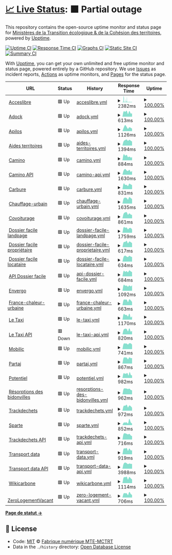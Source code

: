 # [📈 Live Status](https://MTES-MCT.github.io/upptime): <!--live status--> **🟧 Partial outage**

This repository contains the open-source uptime monitor and status page for [Ministères de la Transition écologique & de la Cohésion des territoires](https://ecologie.gouv.fr/), powered by [Upptime](https://github.com/upptime/upptime).

[![Uptime CI](https://github.com/MTES-MCT/upptime/workflows/Uptime%20CI/badge.svg)](https://github.com/upptime/upptime/actions?query=workflow%3A%22Uptime+CI%22)
[![Response Time CI](https://github.com/MTES-MCT/upptime/workflows/Response%20Time%20CI/badge.svg)](https://github.com/upptime/upptime/actions?query=workflow%3A%22Response+Time+CI%22)
[![Graphs CI](https://github.com/MTES-MCT/upptime/workflows/Graphs%20CI/badge.svg)](https://github.com/upptime/upptime/actions?query=workflow%3A%22Graphs+CI%22)
[![Static Site CI](https://github.com/MTES-MCT/upptime/workflows/Static%20Site%20CI/badge.svg)](https://github.com/upptime/upptime/actions?query=workflow%3A%22Static+Site+CI%22)
[![Summary CI](https://github.com/MTES-MCT/upptime/workflows/Summary%20CI/badge.svg)](https://github.com/upptime/upptime/actions?query=workflow%3A%22Summary+CI%22)

With [Upptime](https://upptime.js.org), you can get your own unlimited and free uptime monitor and status page, powered entirely by a GitHub repository. We use [Issues](https://github.com/MTES-MCT/upptime/issues) as incident reports, [Actions](https://github.com/MTES-MCT/upptime/actions) as uptime monitors, and [Pages](https://MTES-MCT.github.io/upptime) for the status page.

<!--start: status pages-->
<!-- This summary is generated by Upptime (https://github.com/upptime/upptime) -->
<!-- Do not edit this manually, your changes will be overwritten -->
<!-- prettier-ignore -->
| URL | Status | History | Response Time | Uptime |
| --- | ------ | ------- | ------------- | ------ |
| <img alt="" src="https://favicons.githubusercontent.com/acceslibre.beta.gouv.fr" height="13"> [Acceslibre](https://acceslibre.beta.gouv.fr) | 🟩 Up | [acceslibre.yml](https://github.com/MTES-MCT/upptime/commits/HEAD/history/acceslibre.yml) | <details><summary><img alt="Response time graph" src="./graphs/acceslibre/response-time-week.png" height="20"> 2382ms</summary><br><a href="https://MTES-MCT.github.io/upptime/history/acceslibre"><img alt="Response time 1337" src="https://img.shields.io/endpoint?url=https%3A%2F%2Fraw.githubusercontent.com%2FMTES-MCT%2Fupptime%2FHEAD%2Fapi%2Facceslibre%2Fresponse-time.json"></a><br><a href="https://MTES-MCT.github.io/upptime/history/acceslibre"><img alt="24-hour response time 960" src="https://img.shields.io/endpoint?url=https%3A%2F%2Fraw.githubusercontent.com%2FMTES-MCT%2Fupptime%2FHEAD%2Fapi%2Facceslibre%2Fresponse-time-day.json"></a><br><a href="https://MTES-MCT.github.io/upptime/history/acceslibre"><img alt="7-day response time 2382" src="https://img.shields.io/endpoint?url=https%3A%2F%2Fraw.githubusercontent.com%2FMTES-MCT%2Fupptime%2FHEAD%2Fapi%2Facceslibre%2Fresponse-time-week.json"></a><br><a href="https://MTES-MCT.github.io/upptime/history/acceslibre"><img alt="30-day response time 2070" src="https://img.shields.io/endpoint?url=https%3A%2F%2Fraw.githubusercontent.com%2FMTES-MCT%2Fupptime%2FHEAD%2Fapi%2Facceslibre%2Fresponse-time-month.json"></a><br><a href="https://MTES-MCT.github.io/upptime/history/acceslibre"><img alt="1-year response time 1474" src="https://img.shields.io/endpoint?url=https%3A%2F%2Fraw.githubusercontent.com%2FMTES-MCT%2Fupptime%2FHEAD%2Fapi%2Facceslibre%2Fresponse-time-year.json"></a></details> | <details><summary><a href="https://MTES-MCT.github.io/upptime/history/acceslibre">100.00%</a></summary><a href="https://MTES-MCT.github.io/upptime/history/acceslibre"><img alt="All-time uptime 100.00%" src="https://img.shields.io/endpoint?url=https%3A%2F%2Fraw.githubusercontent.com%2FMTES-MCT%2Fupptime%2FHEAD%2Fapi%2Facceslibre%2Fuptime.json"></a><br><a href="https://MTES-MCT.github.io/upptime/history/acceslibre"><img alt="24-hour uptime 100.00%" src="https://img.shields.io/endpoint?url=https%3A%2F%2Fraw.githubusercontent.com%2FMTES-MCT%2Fupptime%2FHEAD%2Fapi%2Facceslibre%2Fuptime-day.json"></a><br><a href="https://MTES-MCT.github.io/upptime/history/acceslibre"><img alt="7-day uptime 100.00%" src="https://img.shields.io/endpoint?url=https%3A%2F%2Fraw.githubusercontent.com%2FMTES-MCT%2Fupptime%2FHEAD%2Fapi%2Facceslibre%2Fuptime-week.json"></a><br><a href="https://MTES-MCT.github.io/upptime/history/acceslibre"><img alt="30-day uptime 100.00%" src="https://img.shields.io/endpoint?url=https%3A%2F%2Fraw.githubusercontent.com%2FMTES-MCT%2Fupptime%2FHEAD%2Fapi%2Facceslibre%2Fuptime-month.json"></a><br><a href="https://MTES-MCT.github.io/upptime/history/acceslibre"><img alt="1-year uptime 100.00%" src="https://img.shields.io/endpoint?url=https%3A%2F%2Fraw.githubusercontent.com%2FMTES-MCT%2Fupptime%2FHEAD%2Fapi%2Facceslibre%2Fuptime-year.json"></a></details>
| <img alt="" src="https://favicons.githubusercontent.com/adock.beta.gouv.fr" height="13"> [Adock](https://adock.beta.gouv.fr) | 🟩 Up | [adock.yml](https://github.com/MTES-MCT/upptime/commits/HEAD/history/adock.yml) | <details><summary><img alt="Response time graph" src="./graphs/adock/response-time-week.png" height="20"> 613ms</summary><br><a href="https://MTES-MCT.github.io/upptime/history/adock"><img alt="Response time 634" src="https://img.shields.io/endpoint?url=https%3A%2F%2Fraw.githubusercontent.com%2FMTES-MCT%2Fupptime%2FHEAD%2Fapi%2Fadock%2Fresponse-time.json"></a><br><a href="https://MTES-MCT.github.io/upptime/history/adock"><img alt="24-hour response time 452" src="https://img.shields.io/endpoint?url=https%3A%2F%2Fraw.githubusercontent.com%2FMTES-MCT%2Fupptime%2FHEAD%2Fapi%2Fadock%2Fresponse-time-day.json"></a><br><a href="https://MTES-MCT.github.io/upptime/history/adock"><img alt="7-day response time 613" src="https://img.shields.io/endpoint?url=https%3A%2F%2Fraw.githubusercontent.com%2FMTES-MCT%2Fupptime%2FHEAD%2Fapi%2Fadock%2Fresponse-time-week.json"></a><br><a href="https://MTES-MCT.github.io/upptime/history/adock"><img alt="30-day response time 599" src="https://img.shields.io/endpoint?url=https%3A%2F%2Fraw.githubusercontent.com%2FMTES-MCT%2Fupptime%2FHEAD%2Fapi%2Fadock%2Fresponse-time-month.json"></a><br><a href="https://MTES-MCT.github.io/upptime/history/adock"><img alt="1-year response time 596" src="https://img.shields.io/endpoint?url=https%3A%2F%2Fraw.githubusercontent.com%2FMTES-MCT%2Fupptime%2FHEAD%2Fapi%2Fadock%2Fresponse-time-year.json"></a></details> | <details><summary><a href="https://MTES-MCT.github.io/upptime/history/adock">100.00%</a></summary><a href="https://MTES-MCT.github.io/upptime/history/adock"><img alt="All-time uptime 100.00%" src="https://img.shields.io/endpoint?url=https%3A%2F%2Fraw.githubusercontent.com%2FMTES-MCT%2Fupptime%2FHEAD%2Fapi%2Fadock%2Fuptime.json"></a><br><a href="https://MTES-MCT.github.io/upptime/history/adock"><img alt="24-hour uptime 100.00%" src="https://img.shields.io/endpoint?url=https%3A%2F%2Fraw.githubusercontent.com%2FMTES-MCT%2Fupptime%2FHEAD%2Fapi%2Fadock%2Fuptime-day.json"></a><br><a href="https://MTES-MCT.github.io/upptime/history/adock"><img alt="7-day uptime 100.00%" src="https://img.shields.io/endpoint?url=https%3A%2F%2Fraw.githubusercontent.com%2FMTES-MCT%2Fupptime%2FHEAD%2Fapi%2Fadock%2Fuptime-week.json"></a><br><a href="https://MTES-MCT.github.io/upptime/history/adock"><img alt="30-day uptime 100.00%" src="https://img.shields.io/endpoint?url=https%3A%2F%2Fraw.githubusercontent.com%2FMTES-MCT%2Fupptime%2FHEAD%2Fapi%2Fadock%2Fuptime-month.json"></a><br><a href="https://MTES-MCT.github.io/upptime/history/adock"><img alt="1-year uptime 100.00%" src="https://img.shields.io/endpoint?url=https%3A%2F%2Fraw.githubusercontent.com%2FMTES-MCT%2Fupptime%2FHEAD%2Fapi%2Fadock%2Fuptime-year.json"></a></details>
| <img alt="" src="https://favicons.githubusercontent.com/apilos.beta.gouv.fr" height="13"> [Apilos](https://apilos.beta.gouv.fr) | 🟩 Up | [apilos.yml](https://github.com/MTES-MCT/upptime/commits/HEAD/history/apilos.yml) | <details><summary><img alt="Response time graph" src="./graphs/apilos/response-time-week.png" height="20"> 1126ms</summary><br><a href="https://MTES-MCT.github.io/upptime/history/apilos"><img alt="Response time 926" src="https://img.shields.io/endpoint?url=https%3A%2F%2Fraw.githubusercontent.com%2FMTES-MCT%2Fupptime%2FHEAD%2Fapi%2Fapilos%2Fresponse-time.json"></a><br><a href="https://MTES-MCT.github.io/upptime/history/apilos"><img alt="24-hour response time 730" src="https://img.shields.io/endpoint?url=https%3A%2F%2Fraw.githubusercontent.com%2FMTES-MCT%2Fupptime%2FHEAD%2Fapi%2Fapilos%2Fresponse-time-day.json"></a><br><a href="https://MTES-MCT.github.io/upptime/history/apilos"><img alt="7-day response time 1126" src="https://img.shields.io/endpoint?url=https%3A%2F%2Fraw.githubusercontent.com%2FMTES-MCT%2Fupptime%2FHEAD%2Fapi%2Fapilos%2Fresponse-time-week.json"></a><br><a href="https://MTES-MCT.github.io/upptime/history/apilos"><img alt="30-day response time 990" src="https://img.shields.io/endpoint?url=https%3A%2F%2Fraw.githubusercontent.com%2FMTES-MCT%2Fupptime%2FHEAD%2Fapi%2Fapilos%2Fresponse-time-month.json"></a><br><a href="https://MTES-MCT.github.io/upptime/history/apilos"><img alt="1-year response time 935" src="https://img.shields.io/endpoint?url=https%3A%2F%2Fraw.githubusercontent.com%2FMTES-MCT%2Fupptime%2FHEAD%2Fapi%2Fapilos%2Fresponse-time-year.json"></a></details> | <details><summary><a href="https://MTES-MCT.github.io/upptime/history/apilos">100.00%</a></summary><a href="https://MTES-MCT.github.io/upptime/history/apilos"><img alt="All-time uptime 100.00%" src="https://img.shields.io/endpoint?url=https%3A%2F%2Fraw.githubusercontent.com%2FMTES-MCT%2Fupptime%2FHEAD%2Fapi%2Fapilos%2Fuptime.json"></a><br><a href="https://MTES-MCT.github.io/upptime/history/apilos"><img alt="24-hour uptime 100.00%" src="https://img.shields.io/endpoint?url=https%3A%2F%2Fraw.githubusercontent.com%2FMTES-MCT%2Fupptime%2FHEAD%2Fapi%2Fapilos%2Fuptime-day.json"></a><br><a href="https://MTES-MCT.github.io/upptime/history/apilos"><img alt="7-day uptime 100.00%" src="https://img.shields.io/endpoint?url=https%3A%2F%2Fraw.githubusercontent.com%2FMTES-MCT%2Fupptime%2FHEAD%2Fapi%2Fapilos%2Fuptime-week.json"></a><br><a href="https://MTES-MCT.github.io/upptime/history/apilos"><img alt="30-day uptime 100.00%" src="https://img.shields.io/endpoint?url=https%3A%2F%2Fraw.githubusercontent.com%2FMTES-MCT%2Fupptime%2FHEAD%2Fapi%2Fapilos%2Fuptime-month.json"></a><br><a href="https://MTES-MCT.github.io/upptime/history/apilos"><img alt="1-year uptime 100.00%" src="https://img.shields.io/endpoint?url=https%3A%2F%2Fraw.githubusercontent.com%2FMTES-MCT%2Fupptime%2FHEAD%2Fapi%2Fapilos%2Fuptime-year.json"></a></details>
| <img alt="" src="https://favicons.githubusercontent.com/aides-territoires.beta.gouv.fr" height="13"> [Aides territoires](https://aides-territoires.beta.gouv.fr) | 🟩 Up | [aides-territoires.yml](https://github.com/MTES-MCT/upptime/commits/HEAD/history/aides-territoires.yml) | <details><summary><img alt="Response time graph" src="./graphs/aides-territoires/response-time-week.png" height="20"> 1394ms</summary><br><a href="https://MTES-MCT.github.io/upptime/history/aides-territoires"><img alt="Response time 957" src="https://img.shields.io/endpoint?url=https%3A%2F%2Fraw.githubusercontent.com%2FMTES-MCT%2Fupptime%2FHEAD%2Fapi%2Faides-territoires%2Fresponse-time.json"></a><br><a href="https://MTES-MCT.github.io/upptime/history/aides-territoires"><img alt="24-hour response time 1096" src="https://img.shields.io/endpoint?url=https%3A%2F%2Fraw.githubusercontent.com%2FMTES-MCT%2Fupptime%2FHEAD%2Fapi%2Faides-territoires%2Fresponse-time-day.json"></a><br><a href="https://MTES-MCT.github.io/upptime/history/aides-territoires"><img alt="7-day response time 1394" src="https://img.shields.io/endpoint?url=https%3A%2F%2Fraw.githubusercontent.com%2FMTES-MCT%2Fupptime%2FHEAD%2Fapi%2Faides-territoires%2Fresponse-time-week.json"></a><br><a href="https://MTES-MCT.github.io/upptime/history/aides-territoires"><img alt="30-day response time 1265" src="https://img.shields.io/endpoint?url=https%3A%2F%2Fraw.githubusercontent.com%2FMTES-MCT%2Fupptime%2FHEAD%2Fapi%2Faides-territoires%2Fresponse-time-month.json"></a><br><a href="https://MTES-MCT.github.io/upptime/history/aides-territoires"><img alt="1-year response time 974" src="https://img.shields.io/endpoint?url=https%3A%2F%2Fraw.githubusercontent.com%2FMTES-MCT%2Fupptime%2FHEAD%2Fapi%2Faides-territoires%2Fresponse-time-year.json"></a></details> | <details><summary><a href="https://MTES-MCT.github.io/upptime/history/aides-territoires">100.00%</a></summary><a href="https://MTES-MCT.github.io/upptime/history/aides-territoires"><img alt="All-time uptime 100.00%" src="https://img.shields.io/endpoint?url=https%3A%2F%2Fraw.githubusercontent.com%2FMTES-MCT%2Fupptime%2FHEAD%2Fapi%2Faides-territoires%2Fuptime.json"></a><br><a href="https://MTES-MCT.github.io/upptime/history/aides-territoires"><img alt="24-hour uptime 100.00%" src="https://img.shields.io/endpoint?url=https%3A%2F%2Fraw.githubusercontent.com%2FMTES-MCT%2Fupptime%2FHEAD%2Fapi%2Faides-territoires%2Fuptime-day.json"></a><br><a href="https://MTES-MCT.github.io/upptime/history/aides-territoires"><img alt="7-day uptime 100.00%" src="https://img.shields.io/endpoint?url=https%3A%2F%2Fraw.githubusercontent.com%2FMTES-MCT%2Fupptime%2FHEAD%2Fapi%2Faides-territoires%2Fuptime-week.json"></a><br><a href="https://MTES-MCT.github.io/upptime/history/aides-territoires"><img alt="30-day uptime 100.00%" src="https://img.shields.io/endpoint?url=https%3A%2F%2Fraw.githubusercontent.com%2FMTES-MCT%2Fupptime%2FHEAD%2Fapi%2Faides-territoires%2Fuptime-month.json"></a><br><a href="https://MTES-MCT.github.io/upptime/history/aides-territoires"><img alt="1-year uptime 100.00%" src="https://img.shields.io/endpoint?url=https%3A%2F%2Fraw.githubusercontent.com%2FMTES-MCT%2Fupptime%2FHEAD%2Fapi%2Faides-territoires%2Fuptime-year.json"></a></details>
| <img alt="" src="https://favicons.githubusercontent.com/camino.beta.gouv.fr" height="13"> [Camino](https://camino.beta.gouv.fr) | 🟩 Up | [camino.yml](https://github.com/MTES-MCT/upptime/commits/HEAD/history/camino.yml) | <details><summary><img alt="Response time graph" src="./graphs/camino/response-time-week.png" height="20"> 884ms</summary><br><a href="https://MTES-MCT.github.io/upptime/history/camino"><img alt="Response time 754" src="https://img.shields.io/endpoint?url=https%3A%2F%2Fraw.githubusercontent.com%2FMTES-MCT%2Fupptime%2FHEAD%2Fapi%2Fcamino%2Fresponse-time.json"></a><br><a href="https://MTES-MCT.github.io/upptime/history/camino"><img alt="24-hour response time 660" src="https://img.shields.io/endpoint?url=https%3A%2F%2Fraw.githubusercontent.com%2FMTES-MCT%2Fupptime%2FHEAD%2Fapi%2Fcamino%2Fresponse-time-day.json"></a><br><a href="https://MTES-MCT.github.io/upptime/history/camino"><img alt="7-day response time 884" src="https://img.shields.io/endpoint?url=https%3A%2F%2Fraw.githubusercontent.com%2FMTES-MCT%2Fupptime%2FHEAD%2Fapi%2Fcamino%2Fresponse-time-week.json"></a><br><a href="https://MTES-MCT.github.io/upptime/history/camino"><img alt="30-day response time 957" src="https://img.shields.io/endpoint?url=https%3A%2F%2Fraw.githubusercontent.com%2FMTES-MCT%2Fupptime%2FHEAD%2Fapi%2Fcamino%2Fresponse-time-month.json"></a><br><a href="https://MTES-MCT.github.io/upptime/history/camino"><img alt="1-year response time 784" src="https://img.shields.io/endpoint?url=https%3A%2F%2Fraw.githubusercontent.com%2FMTES-MCT%2Fupptime%2FHEAD%2Fapi%2Fcamino%2Fresponse-time-year.json"></a></details> | <details><summary><a href="https://MTES-MCT.github.io/upptime/history/camino">100.00%</a></summary><a href="https://MTES-MCT.github.io/upptime/history/camino"><img alt="All-time uptime 100.00%" src="https://img.shields.io/endpoint?url=https%3A%2F%2Fraw.githubusercontent.com%2FMTES-MCT%2Fupptime%2FHEAD%2Fapi%2Fcamino%2Fuptime.json"></a><br><a href="https://MTES-MCT.github.io/upptime/history/camino"><img alt="24-hour uptime 100.00%" src="https://img.shields.io/endpoint?url=https%3A%2F%2Fraw.githubusercontent.com%2FMTES-MCT%2Fupptime%2FHEAD%2Fapi%2Fcamino%2Fuptime-day.json"></a><br><a href="https://MTES-MCT.github.io/upptime/history/camino"><img alt="7-day uptime 100.00%" src="https://img.shields.io/endpoint?url=https%3A%2F%2Fraw.githubusercontent.com%2FMTES-MCT%2Fupptime%2FHEAD%2Fapi%2Fcamino%2Fuptime-week.json"></a><br><a href="https://MTES-MCT.github.io/upptime/history/camino"><img alt="30-day uptime 100.00%" src="https://img.shields.io/endpoint?url=https%3A%2F%2Fraw.githubusercontent.com%2FMTES-MCT%2Fupptime%2FHEAD%2Fapi%2Fcamino%2Fuptime-month.json"></a><br><a href="https://MTES-MCT.github.io/upptime/history/camino"><img alt="1-year uptime 100.00%" src="https://img.shields.io/endpoint?url=https%3A%2F%2Fraw.githubusercontent.com%2FMTES-MCT%2Fupptime%2FHEAD%2Fapi%2Fcamino%2Fuptime-year.json"></a></details>
| <img alt="" src="https://favicons.githubusercontent.com/api.camino.beta.gouv.fr" height="13"> [Camino API](https://api.camino.beta.gouv.fr/?operationName=Titres&query=query%20Titres%20%7B%0A%20%20titres%20%7B%0A%20%20%20%20elements%20%7B%0A%20%20%20%20%20%20id%0A%20%20%20%20%7D%0A%20%20%7D%0A%7D%0A) | 🟩 Up | [camino-api.yml](https://github.com/MTES-MCT/upptime/commits/HEAD/history/camino-api.yml) | <details><summary><img alt="Response time graph" src="./graphs/camino-api/response-time-week.png" height="20"> 1630ms</summary><br><a href="https://MTES-MCT.github.io/upptime/history/camino-api"><img alt="Response time 1743" src="https://img.shields.io/endpoint?url=https%3A%2F%2Fraw.githubusercontent.com%2FMTES-MCT%2Fupptime%2FHEAD%2Fapi%2Fcamino-api%2Fresponse-time.json"></a><br><a href="https://MTES-MCT.github.io/upptime/history/camino-api"><img alt="24-hour response time 1458" src="https://img.shields.io/endpoint?url=https%3A%2F%2Fraw.githubusercontent.com%2FMTES-MCT%2Fupptime%2FHEAD%2Fapi%2Fcamino-api%2Fresponse-time-day.json"></a><br><a href="https://MTES-MCT.github.io/upptime/history/camino-api"><img alt="7-day response time 1630" src="https://img.shields.io/endpoint?url=https%3A%2F%2Fraw.githubusercontent.com%2FMTES-MCT%2Fupptime%2FHEAD%2Fapi%2Fcamino-api%2Fresponse-time-week.json"></a><br><a href="https://MTES-MCT.github.io/upptime/history/camino-api"><img alt="30-day response time 2004" src="https://img.shields.io/endpoint?url=https%3A%2F%2Fraw.githubusercontent.com%2FMTES-MCT%2Fupptime%2FHEAD%2Fapi%2Fcamino-api%2Fresponse-time-month.json"></a><br><a href="https://MTES-MCT.github.io/upptime/history/camino-api"><img alt="1-year response time 1804" src="https://img.shields.io/endpoint?url=https%3A%2F%2Fraw.githubusercontent.com%2FMTES-MCT%2Fupptime%2FHEAD%2Fapi%2Fcamino-api%2Fresponse-time-year.json"></a></details> | <details><summary><a href="https://MTES-MCT.github.io/upptime/history/camino-api">100.00%</a></summary><a href="https://MTES-MCT.github.io/upptime/history/camino-api"><img alt="All-time uptime 100.00%" src="https://img.shields.io/endpoint?url=https%3A%2F%2Fraw.githubusercontent.com%2FMTES-MCT%2Fupptime%2FHEAD%2Fapi%2Fcamino-api%2Fuptime.json"></a><br><a href="https://MTES-MCT.github.io/upptime/history/camino-api"><img alt="24-hour uptime 100.00%" src="https://img.shields.io/endpoint?url=https%3A%2F%2Fraw.githubusercontent.com%2FMTES-MCT%2Fupptime%2FHEAD%2Fapi%2Fcamino-api%2Fuptime-day.json"></a><br><a href="https://MTES-MCT.github.io/upptime/history/camino-api"><img alt="7-day uptime 100.00%" src="https://img.shields.io/endpoint?url=https%3A%2F%2Fraw.githubusercontent.com%2FMTES-MCT%2Fupptime%2FHEAD%2Fapi%2Fcamino-api%2Fuptime-week.json"></a><br><a href="https://MTES-MCT.github.io/upptime/history/camino-api"><img alt="30-day uptime 100.00%" src="https://img.shields.io/endpoint?url=https%3A%2F%2Fraw.githubusercontent.com%2FMTES-MCT%2Fupptime%2FHEAD%2Fapi%2Fcamino-api%2Fuptime-month.json"></a><br><a href="https://MTES-MCT.github.io/upptime/history/camino-api"><img alt="1-year uptime 100.00%" src="https://img.shields.io/endpoint?url=https%3A%2F%2Fraw.githubusercontent.com%2FMTES-MCT%2Fupptime%2FHEAD%2Fapi%2Fcamino-api%2Fuptime-year.json"></a></details>
| <img alt="" src="https://favicons.githubusercontent.com/carbure.beta.gouv.fr" height="13"> [Carbure](https://carbure.beta.gouv.fr) | 🟩 Up | [carbure.yml](https://github.com/MTES-MCT/upptime/commits/HEAD/history/carbure.yml) | <details><summary><img alt="Response time graph" src="./graphs/carbure/response-time-week.png" height="20"> 831ms</summary><br><a href="https://MTES-MCT.github.io/upptime/history/carbure"><img alt="Response time 960" src="https://img.shields.io/endpoint?url=https%3A%2F%2Fraw.githubusercontent.com%2FMTES-MCT%2Fupptime%2FHEAD%2Fapi%2Fcarbure%2Fresponse-time.json"></a><br><a href="https://MTES-MCT.github.io/upptime/history/carbure"><img alt="24-hour response time 738" src="https://img.shields.io/endpoint?url=https%3A%2F%2Fraw.githubusercontent.com%2FMTES-MCT%2Fupptime%2FHEAD%2Fapi%2Fcarbure%2Fresponse-time-day.json"></a><br><a href="https://MTES-MCT.github.io/upptime/history/carbure"><img alt="7-day response time 831" src="https://img.shields.io/endpoint?url=https%3A%2F%2Fraw.githubusercontent.com%2FMTES-MCT%2Fupptime%2FHEAD%2Fapi%2Fcarbure%2Fresponse-time-week.json"></a><br><a href="https://MTES-MCT.github.io/upptime/history/carbure"><img alt="30-day response time 832" src="https://img.shields.io/endpoint?url=https%3A%2F%2Fraw.githubusercontent.com%2FMTES-MCT%2Fupptime%2FHEAD%2Fapi%2Fcarbure%2Fresponse-time-month.json"></a><br><a href="https://MTES-MCT.github.io/upptime/history/carbure"><img alt="1-year response time 1027" src="https://img.shields.io/endpoint?url=https%3A%2F%2Fraw.githubusercontent.com%2FMTES-MCT%2Fupptime%2FHEAD%2Fapi%2Fcarbure%2Fresponse-time-year.json"></a></details> | <details><summary><a href="https://MTES-MCT.github.io/upptime/history/carbure">100.00%</a></summary><a href="https://MTES-MCT.github.io/upptime/history/carbure"><img alt="All-time uptime 100.00%" src="https://img.shields.io/endpoint?url=https%3A%2F%2Fraw.githubusercontent.com%2FMTES-MCT%2Fupptime%2FHEAD%2Fapi%2Fcarbure%2Fuptime.json"></a><br><a href="https://MTES-MCT.github.io/upptime/history/carbure"><img alt="24-hour uptime 100.00%" src="https://img.shields.io/endpoint?url=https%3A%2F%2Fraw.githubusercontent.com%2FMTES-MCT%2Fupptime%2FHEAD%2Fapi%2Fcarbure%2Fuptime-day.json"></a><br><a href="https://MTES-MCT.github.io/upptime/history/carbure"><img alt="7-day uptime 100.00%" src="https://img.shields.io/endpoint?url=https%3A%2F%2Fraw.githubusercontent.com%2FMTES-MCT%2Fupptime%2FHEAD%2Fapi%2Fcarbure%2Fuptime-week.json"></a><br><a href="https://MTES-MCT.github.io/upptime/history/carbure"><img alt="30-day uptime 100.00%" src="https://img.shields.io/endpoint?url=https%3A%2F%2Fraw.githubusercontent.com%2FMTES-MCT%2Fupptime%2FHEAD%2Fapi%2Fcarbure%2Fuptime-month.json"></a><br><a href="https://MTES-MCT.github.io/upptime/history/carbure"><img alt="1-year uptime 100.00%" src="https://img.shields.io/endpoint?url=https%3A%2F%2Fraw.githubusercontent.com%2FMTES-MCT%2Fupptime%2FHEAD%2Fapi%2Fcarbure%2Fuptime-year.json"></a></details>
| <img alt="" src="https://favicons.githubusercontent.com/chauffage-urbain.beta.gouv.fr" height="13"> [Chauffage-urbain](https://chauffage-urbain.beta.gouv.fr) | 🟩 Up | [chauffage-urbain.yml](https://github.com/MTES-MCT/upptime/commits/HEAD/history/chauffage-urbain.yml) | <details><summary><img alt="Response time graph" src="./graphs/chauffage-urbain/response-time-week.png" height="20"> 1635ms</summary><br><a href="https://MTES-MCT.github.io/upptime/history/chauffage-urbain"><img alt="Response time 1277" src="https://img.shields.io/endpoint?url=https%3A%2F%2Fraw.githubusercontent.com%2FMTES-MCT%2Fupptime%2FHEAD%2Fapi%2Fchauffage-urbain%2Fresponse-time.json"></a><br><a href="https://MTES-MCT.github.io/upptime/history/chauffage-urbain"><img alt="24-hour response time 1372" src="https://img.shields.io/endpoint?url=https%3A%2F%2Fraw.githubusercontent.com%2FMTES-MCT%2Fupptime%2FHEAD%2Fapi%2Fchauffage-urbain%2Fresponse-time-day.json"></a><br><a href="https://MTES-MCT.github.io/upptime/history/chauffage-urbain"><img alt="7-day response time 1635" src="https://img.shields.io/endpoint?url=https%3A%2F%2Fraw.githubusercontent.com%2FMTES-MCT%2Fupptime%2FHEAD%2Fapi%2Fchauffage-urbain%2Fresponse-time-week.json"></a><br><a href="https://MTES-MCT.github.io/upptime/history/chauffage-urbain"><img alt="30-day response time 1461" src="https://img.shields.io/endpoint?url=https%3A%2F%2Fraw.githubusercontent.com%2FMTES-MCT%2Fupptime%2FHEAD%2Fapi%2Fchauffage-urbain%2Fresponse-time-month.json"></a><br><a href="https://MTES-MCT.github.io/upptime/history/chauffage-urbain"><img alt="1-year response time 1351" src="https://img.shields.io/endpoint?url=https%3A%2F%2Fraw.githubusercontent.com%2FMTES-MCT%2Fupptime%2FHEAD%2Fapi%2Fchauffage-urbain%2Fresponse-time-year.json"></a></details> | <details><summary><a href="https://MTES-MCT.github.io/upptime/history/chauffage-urbain">100.00%</a></summary><a href="https://MTES-MCT.github.io/upptime/history/chauffage-urbain"><img alt="All-time uptime 100.00%" src="https://img.shields.io/endpoint?url=https%3A%2F%2Fraw.githubusercontent.com%2FMTES-MCT%2Fupptime%2FHEAD%2Fapi%2Fchauffage-urbain%2Fuptime.json"></a><br><a href="https://MTES-MCT.github.io/upptime/history/chauffage-urbain"><img alt="24-hour uptime 100.00%" src="https://img.shields.io/endpoint?url=https%3A%2F%2Fraw.githubusercontent.com%2FMTES-MCT%2Fupptime%2FHEAD%2Fapi%2Fchauffage-urbain%2Fuptime-day.json"></a><br><a href="https://MTES-MCT.github.io/upptime/history/chauffage-urbain"><img alt="7-day uptime 100.00%" src="https://img.shields.io/endpoint?url=https%3A%2F%2Fraw.githubusercontent.com%2FMTES-MCT%2Fupptime%2FHEAD%2Fapi%2Fchauffage-urbain%2Fuptime-week.json"></a><br><a href="https://MTES-MCT.github.io/upptime/history/chauffage-urbain"><img alt="30-day uptime 100.00%" src="https://img.shields.io/endpoint?url=https%3A%2F%2Fraw.githubusercontent.com%2FMTES-MCT%2Fupptime%2FHEAD%2Fapi%2Fchauffage-urbain%2Fuptime-month.json"></a><br><a href="https://MTES-MCT.github.io/upptime/history/chauffage-urbain"><img alt="1-year uptime 100.00%" src="https://img.shields.io/endpoint?url=https%3A%2F%2Fraw.githubusercontent.com%2FMTES-MCT%2Fupptime%2FHEAD%2Fapi%2Fchauffage-urbain%2Fuptime-year.json"></a></details>
| <img alt="" src="https://favicons.githubusercontent.com/covoiturage.beta.gouv.fr" height="13"> [Covoiturage](https://covoiturage.beta.gouv.fr) | 🟩 Up | [covoiturage.yml](https://github.com/MTES-MCT/upptime/commits/HEAD/history/covoiturage.yml) | <details><summary><img alt="Response time graph" src="./graphs/covoiturage/response-time-week.png" height="20"> 861ms</summary><br><a href="https://MTES-MCT.github.io/upptime/history/covoiturage"><img alt="Response time 741" src="https://img.shields.io/endpoint?url=https%3A%2F%2Fraw.githubusercontent.com%2FMTES-MCT%2Fupptime%2FHEAD%2Fapi%2Fcovoiturage%2Fresponse-time.json"></a><br><a href="https://MTES-MCT.github.io/upptime/history/covoiturage"><img alt="24-hour response time 627" src="https://img.shields.io/endpoint?url=https%3A%2F%2Fraw.githubusercontent.com%2FMTES-MCT%2Fupptime%2FHEAD%2Fapi%2Fcovoiturage%2Fresponse-time-day.json"></a><br><a href="https://MTES-MCT.github.io/upptime/history/covoiturage"><img alt="7-day response time 861" src="https://img.shields.io/endpoint?url=https%3A%2F%2Fraw.githubusercontent.com%2FMTES-MCT%2Fupptime%2FHEAD%2Fapi%2Fcovoiturage%2Fresponse-time-week.json"></a><br><a href="https://MTES-MCT.github.io/upptime/history/covoiturage"><img alt="30-day response time 826" src="https://img.shields.io/endpoint?url=https%3A%2F%2Fraw.githubusercontent.com%2FMTES-MCT%2Fupptime%2FHEAD%2Fapi%2Fcovoiturage%2Fresponse-time-month.json"></a><br><a href="https://MTES-MCT.github.io/upptime/history/covoiturage"><img alt="1-year response time 748" src="https://img.shields.io/endpoint?url=https%3A%2F%2Fraw.githubusercontent.com%2FMTES-MCT%2Fupptime%2FHEAD%2Fapi%2Fcovoiturage%2Fresponse-time-year.json"></a></details> | <details><summary><a href="https://MTES-MCT.github.io/upptime/history/covoiturage">100.00%</a></summary><a href="https://MTES-MCT.github.io/upptime/history/covoiturage"><img alt="All-time uptime 100.00%" src="https://img.shields.io/endpoint?url=https%3A%2F%2Fraw.githubusercontent.com%2FMTES-MCT%2Fupptime%2FHEAD%2Fapi%2Fcovoiturage%2Fuptime.json"></a><br><a href="https://MTES-MCT.github.io/upptime/history/covoiturage"><img alt="24-hour uptime 100.00%" src="https://img.shields.io/endpoint?url=https%3A%2F%2Fraw.githubusercontent.com%2FMTES-MCT%2Fupptime%2FHEAD%2Fapi%2Fcovoiturage%2Fuptime-day.json"></a><br><a href="https://MTES-MCT.github.io/upptime/history/covoiturage"><img alt="7-day uptime 100.00%" src="https://img.shields.io/endpoint?url=https%3A%2F%2Fraw.githubusercontent.com%2FMTES-MCT%2Fupptime%2FHEAD%2Fapi%2Fcovoiturage%2Fuptime-week.json"></a><br><a href="https://MTES-MCT.github.io/upptime/history/covoiturage"><img alt="30-day uptime 100.00%" src="https://img.shields.io/endpoint?url=https%3A%2F%2Fraw.githubusercontent.com%2FMTES-MCT%2Fupptime%2FHEAD%2Fapi%2Fcovoiturage%2Fuptime-month.json"></a><br><a href="https://MTES-MCT.github.io/upptime/history/covoiturage"><img alt="1-year uptime 100.00%" src="https://img.shields.io/endpoint?url=https%3A%2F%2Fraw.githubusercontent.com%2FMTES-MCT%2Fupptime%2FHEAD%2Fapi%2Fcovoiturage%2Fuptime-year.json"></a></details>
| <img alt="" src="https://favicons.githubusercontent.com/dossierfacile.fr" height="13"> [Dossier facile landpage](https://dossierfacile.fr) | 🟩 Up | [dossier-facile-landpage.yml](https://github.com/MTES-MCT/upptime/commits/HEAD/history/dossier-facile-landpage.yml) | <details><summary><img alt="Response time graph" src="./graphs/dossier-facile-landpage/response-time-week.png" height="20"> 1759ms</summary><br><a href="https://MTES-MCT.github.io/upptime/history/dossier-facile-landpage"><img alt="Response time 1145" src="https://img.shields.io/endpoint?url=https%3A%2F%2Fraw.githubusercontent.com%2FMTES-MCT%2Fupptime%2FHEAD%2Fapi%2Fdossier-facile-landpage%2Fresponse-time.json"></a><br><a href="https://MTES-MCT.github.io/upptime/history/dossier-facile-landpage"><img alt="24-hour response time 1261" src="https://img.shields.io/endpoint?url=https%3A%2F%2Fraw.githubusercontent.com%2FMTES-MCT%2Fupptime%2FHEAD%2Fapi%2Fdossier-facile-landpage%2Fresponse-time-day.json"></a><br><a href="https://MTES-MCT.github.io/upptime/history/dossier-facile-landpage"><img alt="7-day response time 1759" src="https://img.shields.io/endpoint?url=https%3A%2F%2Fraw.githubusercontent.com%2FMTES-MCT%2Fupptime%2FHEAD%2Fapi%2Fdossier-facile-landpage%2Fresponse-time-week.json"></a><br><a href="https://MTES-MCT.github.io/upptime/history/dossier-facile-landpage"><img alt="30-day response time 1537" src="https://img.shields.io/endpoint?url=https%3A%2F%2Fraw.githubusercontent.com%2FMTES-MCT%2Fupptime%2FHEAD%2Fapi%2Fdossier-facile-landpage%2Fresponse-time-month.json"></a><br><a href="https://MTES-MCT.github.io/upptime/history/dossier-facile-landpage"><img alt="1-year response time 1229" src="https://img.shields.io/endpoint?url=https%3A%2F%2Fraw.githubusercontent.com%2FMTES-MCT%2Fupptime%2FHEAD%2Fapi%2Fdossier-facile-landpage%2Fresponse-time-year.json"></a></details> | <details><summary><a href="https://MTES-MCT.github.io/upptime/history/dossier-facile-landpage">100.00%</a></summary><a href="https://MTES-MCT.github.io/upptime/history/dossier-facile-landpage"><img alt="All-time uptime 100.00%" src="https://img.shields.io/endpoint?url=https%3A%2F%2Fraw.githubusercontent.com%2FMTES-MCT%2Fupptime%2FHEAD%2Fapi%2Fdossier-facile-landpage%2Fuptime.json"></a><br><a href="https://MTES-MCT.github.io/upptime/history/dossier-facile-landpage"><img alt="24-hour uptime 100.00%" src="https://img.shields.io/endpoint?url=https%3A%2F%2Fraw.githubusercontent.com%2FMTES-MCT%2Fupptime%2FHEAD%2Fapi%2Fdossier-facile-landpage%2Fuptime-day.json"></a><br><a href="https://MTES-MCT.github.io/upptime/history/dossier-facile-landpage"><img alt="7-day uptime 100.00%" src="https://img.shields.io/endpoint?url=https%3A%2F%2Fraw.githubusercontent.com%2FMTES-MCT%2Fupptime%2FHEAD%2Fapi%2Fdossier-facile-landpage%2Fuptime-week.json"></a><br><a href="https://MTES-MCT.github.io/upptime/history/dossier-facile-landpage"><img alt="30-day uptime 100.00%" src="https://img.shields.io/endpoint?url=https%3A%2F%2Fraw.githubusercontent.com%2FMTES-MCT%2Fupptime%2FHEAD%2Fapi%2Fdossier-facile-landpage%2Fuptime-month.json"></a><br><a href="https://MTES-MCT.github.io/upptime/history/dossier-facile-landpage"><img alt="1-year uptime 100.00%" src="https://img.shields.io/endpoint?url=https%3A%2F%2Fraw.githubusercontent.com%2FMTES-MCT%2Fupptime%2FHEAD%2Fapi%2Fdossier-facile-landpage%2Fuptime-year.json"></a></details>
| <img alt="" src="https://favicons.githubusercontent.com/proprietaire.dossierfacile.fr" height="13"> [Dossier facile propriétaire](https://proprietaire.dossierfacile.fr) | 🟩 Up | [dossier-facile-proprietaire.yml](https://github.com/MTES-MCT/upptime/commits/HEAD/history/dossier-facile-proprietaire.yml) | <details><summary><img alt="Response time graph" src="./graphs/dossier-facile-proprietaire/response-time-week.png" height="20"> 617ms</summary><br><a href="https://MTES-MCT.github.io/upptime/history/dossier-facile-proprietaire"><img alt="Response time 587" src="https://img.shields.io/endpoint?url=https%3A%2F%2Fraw.githubusercontent.com%2FMTES-MCT%2Fupptime%2FHEAD%2Fapi%2Fdossier-facile-proprietaire%2Fresponse-time.json"></a><br><a href="https://MTES-MCT.github.io/upptime/history/dossier-facile-proprietaire"><img alt="24-hour response time 488" src="https://img.shields.io/endpoint?url=https%3A%2F%2Fraw.githubusercontent.com%2FMTES-MCT%2Fupptime%2FHEAD%2Fapi%2Fdossier-facile-proprietaire%2Fresponse-time-day.json"></a><br><a href="https://MTES-MCT.github.io/upptime/history/dossier-facile-proprietaire"><img alt="7-day response time 617" src="https://img.shields.io/endpoint?url=https%3A%2F%2Fraw.githubusercontent.com%2FMTES-MCT%2Fupptime%2FHEAD%2Fapi%2Fdossier-facile-proprietaire%2Fresponse-time-week.json"></a><br><a href="https://MTES-MCT.github.io/upptime/history/dossier-facile-proprietaire"><img alt="30-day response time 593" src="https://img.shields.io/endpoint?url=https%3A%2F%2Fraw.githubusercontent.com%2FMTES-MCT%2Fupptime%2FHEAD%2Fapi%2Fdossier-facile-proprietaire%2Fresponse-time-month.json"></a><br><a href="https://MTES-MCT.github.io/upptime/history/dossier-facile-proprietaire"><img alt="1-year response time 589" src="https://img.shields.io/endpoint?url=https%3A%2F%2Fraw.githubusercontent.com%2FMTES-MCT%2Fupptime%2FHEAD%2Fapi%2Fdossier-facile-proprietaire%2Fresponse-time-year.json"></a></details> | <details><summary><a href="https://MTES-MCT.github.io/upptime/history/dossier-facile-proprietaire">100.00%</a></summary><a href="https://MTES-MCT.github.io/upptime/history/dossier-facile-proprietaire"><img alt="All-time uptime 100.00%" src="https://img.shields.io/endpoint?url=https%3A%2F%2Fraw.githubusercontent.com%2FMTES-MCT%2Fupptime%2FHEAD%2Fapi%2Fdossier-facile-proprietaire%2Fuptime.json"></a><br><a href="https://MTES-MCT.github.io/upptime/history/dossier-facile-proprietaire"><img alt="24-hour uptime 100.00%" src="https://img.shields.io/endpoint?url=https%3A%2F%2Fraw.githubusercontent.com%2FMTES-MCT%2Fupptime%2FHEAD%2Fapi%2Fdossier-facile-proprietaire%2Fuptime-day.json"></a><br><a href="https://MTES-MCT.github.io/upptime/history/dossier-facile-proprietaire"><img alt="7-day uptime 100.00%" src="https://img.shields.io/endpoint?url=https%3A%2F%2Fraw.githubusercontent.com%2FMTES-MCT%2Fupptime%2FHEAD%2Fapi%2Fdossier-facile-proprietaire%2Fuptime-week.json"></a><br><a href="https://MTES-MCT.github.io/upptime/history/dossier-facile-proprietaire"><img alt="30-day uptime 100.00%" src="https://img.shields.io/endpoint?url=https%3A%2F%2Fraw.githubusercontent.com%2FMTES-MCT%2Fupptime%2FHEAD%2Fapi%2Fdossier-facile-proprietaire%2Fuptime-month.json"></a><br><a href="https://MTES-MCT.github.io/upptime/history/dossier-facile-proprietaire"><img alt="1-year uptime 100.00%" src="https://img.shields.io/endpoint?url=https%3A%2F%2Fraw.githubusercontent.com%2FMTES-MCT%2Fupptime%2FHEAD%2Fapi%2Fdossier-facile-proprietaire%2Fuptime-year.json"></a></details>
| <img alt="" src="https://favicons.githubusercontent.com/locataire.dossierfacile.fr" height="13"> [Dossier facile locataire](https://locataire.dossierfacile.fr) | 🟩 Up | [dossier-facile-locataire.yml](https://github.com/MTES-MCT/upptime/commits/HEAD/history/dossier-facile-locataire.yml) | <details><summary><img alt="Response time graph" src="./graphs/dossier-facile-locataire/response-time-week.png" height="20"> 634ms</summary><br><a href="https://MTES-MCT.github.io/upptime/history/dossier-facile-locataire"><img alt="Response time 516" src="https://img.shields.io/endpoint?url=https%3A%2F%2Fraw.githubusercontent.com%2FMTES-MCT%2Fupptime%2FHEAD%2Fapi%2Fdossier-facile-locataire%2Fresponse-time.json"></a><br><a href="https://MTES-MCT.github.io/upptime/history/dossier-facile-locataire"><img alt="24-hour response time 565" src="https://img.shields.io/endpoint?url=https%3A%2F%2Fraw.githubusercontent.com%2FMTES-MCT%2Fupptime%2FHEAD%2Fapi%2Fdossier-facile-locataire%2Fresponse-time-day.json"></a><br><a href="https://MTES-MCT.github.io/upptime/history/dossier-facile-locataire"><img alt="7-day response time 634" src="https://img.shields.io/endpoint?url=https%3A%2F%2Fraw.githubusercontent.com%2FMTES-MCT%2Fupptime%2FHEAD%2Fapi%2Fdossier-facile-locataire%2Fresponse-time-week.json"></a><br><a href="https://MTES-MCT.github.io/upptime/history/dossier-facile-locataire"><img alt="30-day response time 604" src="https://img.shields.io/endpoint?url=https%3A%2F%2Fraw.githubusercontent.com%2FMTES-MCT%2Fupptime%2FHEAD%2Fapi%2Fdossier-facile-locataire%2Fresponse-time-month.json"></a><br><a href="https://MTES-MCT.github.io/upptime/history/dossier-facile-locataire"><img alt="1-year response time 505" src="https://img.shields.io/endpoint?url=https%3A%2F%2Fraw.githubusercontent.com%2FMTES-MCT%2Fupptime%2FHEAD%2Fapi%2Fdossier-facile-locataire%2Fresponse-time-year.json"></a></details> | <details><summary><a href="https://MTES-MCT.github.io/upptime/history/dossier-facile-locataire">100.00%</a></summary><a href="https://MTES-MCT.github.io/upptime/history/dossier-facile-locataire"><img alt="All-time uptime 100.00%" src="https://img.shields.io/endpoint?url=https%3A%2F%2Fraw.githubusercontent.com%2FMTES-MCT%2Fupptime%2FHEAD%2Fapi%2Fdossier-facile-locataire%2Fuptime.json"></a><br><a href="https://MTES-MCT.github.io/upptime/history/dossier-facile-locataire"><img alt="24-hour uptime 100.00%" src="https://img.shields.io/endpoint?url=https%3A%2F%2Fraw.githubusercontent.com%2FMTES-MCT%2Fupptime%2FHEAD%2Fapi%2Fdossier-facile-locataire%2Fuptime-day.json"></a><br><a href="https://MTES-MCT.github.io/upptime/history/dossier-facile-locataire"><img alt="7-day uptime 100.00%" src="https://img.shields.io/endpoint?url=https%3A%2F%2Fraw.githubusercontent.com%2FMTES-MCT%2Fupptime%2FHEAD%2Fapi%2Fdossier-facile-locataire%2Fuptime-week.json"></a><br><a href="https://MTES-MCT.github.io/upptime/history/dossier-facile-locataire"><img alt="30-day uptime 100.00%" src="https://img.shields.io/endpoint?url=https%3A%2F%2Fraw.githubusercontent.com%2FMTES-MCT%2Fupptime%2FHEAD%2Fapi%2Fdossier-facile-locataire%2Fuptime-month.json"></a><br><a href="https://MTES-MCT.github.io/upptime/history/dossier-facile-locataire"><img alt="1-year uptime 100.00%" src="https://img.shields.io/endpoint?url=https%3A%2F%2Fraw.githubusercontent.com%2FMTES-MCT%2Fupptime%2FHEAD%2Fapi%2Fdossier-facile-locataire%2Fuptime-year.json"></a></details>
| <img alt="" src="https://favicons.githubusercontent.com/api.dossierfacile.fr" height="13"> [API Dossier facile](https://api.dossierfacile.fr/actuator/health) | 🟩 Up | [api-dossier-facile.yml](https://github.com/MTES-MCT/upptime/commits/HEAD/history/api-dossier-facile.yml) | <details><summary><img alt="Response time graph" src="./graphs/api-dossier-facile/response-time-week.png" height="20"> 684ms</summary><br><a href="https://MTES-MCT.github.io/upptime/history/api-dossier-facile"><img alt="Response time 906" src="https://img.shields.io/endpoint?url=https%3A%2F%2Fraw.githubusercontent.com%2FMTES-MCT%2Fupptime%2FHEAD%2Fapi%2Fapi-dossier-facile%2Fresponse-time.json"></a><br><a href="https://MTES-MCT.github.io/upptime/history/api-dossier-facile"><img alt="24-hour response time 594" src="https://img.shields.io/endpoint?url=https%3A%2F%2Fraw.githubusercontent.com%2FMTES-MCT%2Fupptime%2FHEAD%2Fapi%2Fapi-dossier-facile%2Fresponse-time-day.json"></a><br><a href="https://MTES-MCT.github.io/upptime/history/api-dossier-facile"><img alt="7-day response time 684" src="https://img.shields.io/endpoint?url=https%3A%2F%2Fraw.githubusercontent.com%2FMTES-MCT%2Fupptime%2FHEAD%2Fapi%2Fapi-dossier-facile%2Fresponse-time-week.json"></a><br><a href="https://MTES-MCT.github.io/upptime/history/api-dossier-facile"><img alt="30-day response time 613" src="https://img.shields.io/endpoint?url=https%3A%2F%2Fraw.githubusercontent.com%2FMTES-MCT%2Fupptime%2FHEAD%2Fapi%2Fapi-dossier-facile%2Fresponse-time-month.json"></a><br><a href="https://MTES-MCT.github.io/upptime/history/api-dossier-facile"><img alt="1-year response time 967" src="https://img.shields.io/endpoint?url=https%3A%2F%2Fraw.githubusercontent.com%2FMTES-MCT%2Fupptime%2FHEAD%2Fapi%2Fapi-dossier-facile%2Fresponse-time-year.json"></a></details> | <details><summary><a href="https://MTES-MCT.github.io/upptime/history/api-dossier-facile">100.00%</a></summary><a href="https://MTES-MCT.github.io/upptime/history/api-dossier-facile"><img alt="All-time uptime 100.00%" src="https://img.shields.io/endpoint?url=https%3A%2F%2Fraw.githubusercontent.com%2FMTES-MCT%2Fupptime%2FHEAD%2Fapi%2Fapi-dossier-facile%2Fuptime.json"></a><br><a href="https://MTES-MCT.github.io/upptime/history/api-dossier-facile"><img alt="24-hour uptime 100.00%" src="https://img.shields.io/endpoint?url=https%3A%2F%2Fraw.githubusercontent.com%2FMTES-MCT%2Fupptime%2FHEAD%2Fapi%2Fapi-dossier-facile%2Fuptime-day.json"></a><br><a href="https://MTES-MCT.github.io/upptime/history/api-dossier-facile"><img alt="7-day uptime 100.00%" src="https://img.shields.io/endpoint?url=https%3A%2F%2Fraw.githubusercontent.com%2FMTES-MCT%2Fupptime%2FHEAD%2Fapi%2Fapi-dossier-facile%2Fuptime-week.json"></a><br><a href="https://MTES-MCT.github.io/upptime/history/api-dossier-facile"><img alt="30-day uptime 100.00%" src="https://img.shields.io/endpoint?url=https%3A%2F%2Fraw.githubusercontent.com%2FMTES-MCT%2Fupptime%2FHEAD%2Fapi%2Fapi-dossier-facile%2Fuptime-month.json"></a><br><a href="https://MTES-MCT.github.io/upptime/history/api-dossier-facile"><img alt="1-year uptime 100.00%" src="https://img.shields.io/endpoint?url=https%3A%2F%2Fraw.githubusercontent.com%2FMTES-MCT%2Fupptime%2FHEAD%2Fapi%2Fapi-dossier-facile%2Fuptime-year.json"></a></details>
| <img alt="" src="https://favicons.githubusercontent.com/envergo.beta.gouv.fr" height="13"> [Envergo](https://envergo.beta.gouv.fr) | 🟩 Up | [envergo.yml](https://github.com/MTES-MCT/upptime/commits/HEAD/history/envergo.yml) | <details><summary><img alt="Response time graph" src="./graphs/envergo/response-time-week.png" height="20"> 1092ms</summary><br><a href="https://MTES-MCT.github.io/upptime/history/envergo"><img alt="Response time 899" src="https://img.shields.io/endpoint?url=https%3A%2F%2Fraw.githubusercontent.com%2FMTES-MCT%2Fupptime%2FHEAD%2Fapi%2Fenvergo%2Fresponse-time.json"></a><br><a href="https://MTES-MCT.github.io/upptime/history/envergo"><img alt="24-hour response time 1164" src="https://img.shields.io/endpoint?url=https%3A%2F%2Fraw.githubusercontent.com%2FMTES-MCT%2Fupptime%2FHEAD%2Fapi%2Fenvergo%2Fresponse-time-day.json"></a><br><a href="https://MTES-MCT.github.io/upptime/history/envergo"><img alt="7-day response time 1092" src="https://img.shields.io/endpoint?url=https%3A%2F%2Fraw.githubusercontent.com%2FMTES-MCT%2Fupptime%2FHEAD%2Fapi%2Fenvergo%2Fresponse-time-week.json"></a><br><a href="https://MTES-MCT.github.io/upptime/history/envergo"><img alt="30-day response time 1011" src="https://img.shields.io/endpoint?url=https%3A%2F%2Fraw.githubusercontent.com%2FMTES-MCT%2Fupptime%2FHEAD%2Fapi%2Fenvergo%2Fresponse-time-month.json"></a><br><a href="https://MTES-MCT.github.io/upptime/history/envergo"><img alt="1-year response time 954" src="https://img.shields.io/endpoint?url=https%3A%2F%2Fraw.githubusercontent.com%2FMTES-MCT%2Fupptime%2FHEAD%2Fapi%2Fenvergo%2Fresponse-time-year.json"></a></details> | <details><summary><a href="https://MTES-MCT.github.io/upptime/history/envergo">100.00%</a></summary><a href="https://MTES-MCT.github.io/upptime/history/envergo"><img alt="All-time uptime 100.00%" src="https://img.shields.io/endpoint?url=https%3A%2F%2Fraw.githubusercontent.com%2FMTES-MCT%2Fupptime%2FHEAD%2Fapi%2Fenvergo%2Fuptime.json"></a><br><a href="https://MTES-MCT.github.io/upptime/history/envergo"><img alt="24-hour uptime 100.00%" src="https://img.shields.io/endpoint?url=https%3A%2F%2Fraw.githubusercontent.com%2FMTES-MCT%2Fupptime%2FHEAD%2Fapi%2Fenvergo%2Fuptime-day.json"></a><br><a href="https://MTES-MCT.github.io/upptime/history/envergo"><img alt="7-day uptime 100.00%" src="https://img.shields.io/endpoint?url=https%3A%2F%2Fraw.githubusercontent.com%2FMTES-MCT%2Fupptime%2FHEAD%2Fapi%2Fenvergo%2Fuptime-week.json"></a><br><a href="https://MTES-MCT.github.io/upptime/history/envergo"><img alt="30-day uptime 100.00%" src="https://img.shields.io/endpoint?url=https%3A%2F%2Fraw.githubusercontent.com%2FMTES-MCT%2Fupptime%2FHEAD%2Fapi%2Fenvergo%2Fuptime-month.json"></a><br><a href="https://MTES-MCT.github.io/upptime/history/envergo"><img alt="1-year uptime 100.00%" src="https://img.shields.io/endpoint?url=https%3A%2F%2Fraw.githubusercontent.com%2FMTES-MCT%2Fupptime%2FHEAD%2Fapi%2Fenvergo%2Fuptime-year.json"></a></details>
| <img alt="" src="https://favicons.githubusercontent.com/france-chaleur-urbaine.beta.gouv.fr" height="13"> [France-chaleur-urbaine](https://france-chaleur-urbaine.beta.gouv.fr) | 🟩 Up | [france-chaleur-urbaine.yml](https://github.com/MTES-MCT/upptime/commits/HEAD/history/france-chaleur-urbaine.yml) | <details><summary><img alt="Response time graph" src="./graphs/france-chaleur-urbaine/response-time-week.png" height="20"> 663ms</summary><br><a href="https://MTES-MCT.github.io/upptime/history/france-chaleur-urbaine"><img alt="Response time 498" src="https://img.shields.io/endpoint?url=https%3A%2F%2Fraw.githubusercontent.com%2FMTES-MCT%2Fupptime%2FHEAD%2Fapi%2Ffrance-chaleur-urbaine%2Fresponse-time.json"></a><br><a href="https://MTES-MCT.github.io/upptime/history/france-chaleur-urbaine"><img alt="24-hour response time 439" src="https://img.shields.io/endpoint?url=https%3A%2F%2Fraw.githubusercontent.com%2FMTES-MCT%2Fupptime%2FHEAD%2Fapi%2Ffrance-chaleur-urbaine%2Fresponse-time-day.json"></a><br><a href="https://MTES-MCT.github.io/upptime/history/france-chaleur-urbaine"><img alt="7-day response time 663" src="https://img.shields.io/endpoint?url=https%3A%2F%2Fraw.githubusercontent.com%2FMTES-MCT%2Fupptime%2FHEAD%2Fapi%2Ffrance-chaleur-urbaine%2Fresponse-time-week.json"></a><br><a href="https://MTES-MCT.github.io/upptime/history/france-chaleur-urbaine"><img alt="30-day response time 577" src="https://img.shields.io/endpoint?url=https%3A%2F%2Fraw.githubusercontent.com%2FMTES-MCT%2Fupptime%2FHEAD%2Fapi%2Ffrance-chaleur-urbaine%2Fresponse-time-month.json"></a><br><a href="https://MTES-MCT.github.io/upptime/history/france-chaleur-urbaine"><img alt="1-year response time 556" src="https://img.shields.io/endpoint?url=https%3A%2F%2Fraw.githubusercontent.com%2FMTES-MCT%2Fupptime%2FHEAD%2Fapi%2Ffrance-chaleur-urbaine%2Fresponse-time-year.json"></a></details> | <details><summary><a href="https://MTES-MCT.github.io/upptime/history/france-chaleur-urbaine">100.00%</a></summary><a href="https://MTES-MCT.github.io/upptime/history/france-chaleur-urbaine"><img alt="All-time uptime 100.00%" src="https://img.shields.io/endpoint?url=https%3A%2F%2Fraw.githubusercontent.com%2FMTES-MCT%2Fupptime%2FHEAD%2Fapi%2Ffrance-chaleur-urbaine%2Fuptime.json"></a><br><a href="https://MTES-MCT.github.io/upptime/history/france-chaleur-urbaine"><img alt="24-hour uptime 100.00%" src="https://img.shields.io/endpoint?url=https%3A%2F%2Fraw.githubusercontent.com%2FMTES-MCT%2Fupptime%2FHEAD%2Fapi%2Ffrance-chaleur-urbaine%2Fuptime-day.json"></a><br><a href="https://MTES-MCT.github.io/upptime/history/france-chaleur-urbaine"><img alt="7-day uptime 100.00%" src="https://img.shields.io/endpoint?url=https%3A%2F%2Fraw.githubusercontent.com%2FMTES-MCT%2Fupptime%2FHEAD%2Fapi%2Ffrance-chaleur-urbaine%2Fuptime-week.json"></a><br><a href="https://MTES-MCT.github.io/upptime/history/france-chaleur-urbaine"><img alt="30-day uptime 100.00%" src="https://img.shields.io/endpoint?url=https%3A%2F%2Fraw.githubusercontent.com%2FMTES-MCT%2Fupptime%2FHEAD%2Fapi%2Ffrance-chaleur-urbaine%2Fuptime-month.json"></a><br><a href="https://MTES-MCT.github.io/upptime/history/france-chaleur-urbaine"><img alt="1-year uptime 100.00%" src="https://img.shields.io/endpoint?url=https%3A%2F%2Fraw.githubusercontent.com%2FMTES-MCT%2Fupptime%2FHEAD%2Fapi%2Ffrance-chaleur-urbaine%2Fuptime-year.json"></a></details>
| <img alt="" src="https://favicons.githubusercontent.com/le.taxi" height="13"> [Le Taxi](https://le.taxi) | 🟩 Up | [le-taxi.yml](https://github.com/MTES-MCT/upptime/commits/HEAD/history/le-taxi.yml) | <details><summary><img alt="Response time graph" src="./graphs/le-taxi/response-time-week.png" height="20"> 1170ms</summary><br><a href="https://MTES-MCT.github.io/upptime/history/le-taxi"><img alt="Response time 904" src="https://img.shields.io/endpoint?url=https%3A%2F%2Fraw.githubusercontent.com%2FMTES-MCT%2Fupptime%2FHEAD%2Fapi%2Fle-taxi%2Fresponse-time.json"></a><br><a href="https://MTES-MCT.github.io/upptime/history/le-taxi"><img alt="24-hour response time 895" src="https://img.shields.io/endpoint?url=https%3A%2F%2Fraw.githubusercontent.com%2FMTES-MCT%2Fupptime%2FHEAD%2Fapi%2Fle-taxi%2Fresponse-time-day.json"></a><br><a href="https://MTES-MCT.github.io/upptime/history/le-taxi"><img alt="7-day response time 1170" src="https://img.shields.io/endpoint?url=https%3A%2F%2Fraw.githubusercontent.com%2FMTES-MCT%2Fupptime%2FHEAD%2Fapi%2Fle-taxi%2Fresponse-time-week.json"></a><br><a href="https://MTES-MCT.github.io/upptime/history/le-taxi"><img alt="30-day response time 1077" src="https://img.shields.io/endpoint?url=https%3A%2F%2Fraw.githubusercontent.com%2FMTES-MCT%2Fupptime%2FHEAD%2Fapi%2Fle-taxi%2Fresponse-time-month.json"></a><br><a href="https://MTES-MCT.github.io/upptime/history/le-taxi"><img alt="1-year response time 913" src="https://img.shields.io/endpoint?url=https%3A%2F%2Fraw.githubusercontent.com%2FMTES-MCT%2Fupptime%2FHEAD%2Fapi%2Fle-taxi%2Fresponse-time-year.json"></a></details> | <details><summary><a href="https://MTES-MCT.github.io/upptime/history/le-taxi">100.00%</a></summary><a href="https://MTES-MCT.github.io/upptime/history/le-taxi"><img alt="All-time uptime 100.00%" src="https://img.shields.io/endpoint?url=https%3A%2F%2Fraw.githubusercontent.com%2FMTES-MCT%2Fupptime%2FHEAD%2Fapi%2Fle-taxi%2Fuptime.json"></a><br><a href="https://MTES-MCT.github.io/upptime/history/le-taxi"><img alt="24-hour uptime 100.00%" src="https://img.shields.io/endpoint?url=https%3A%2F%2Fraw.githubusercontent.com%2FMTES-MCT%2Fupptime%2FHEAD%2Fapi%2Fle-taxi%2Fuptime-day.json"></a><br><a href="https://MTES-MCT.github.io/upptime/history/le-taxi"><img alt="7-day uptime 100.00%" src="https://img.shields.io/endpoint?url=https%3A%2F%2Fraw.githubusercontent.com%2FMTES-MCT%2Fupptime%2FHEAD%2Fapi%2Fle-taxi%2Fuptime-week.json"></a><br><a href="https://MTES-MCT.github.io/upptime/history/le-taxi"><img alt="30-day uptime 100.00%" src="https://img.shields.io/endpoint?url=https%3A%2F%2Fraw.githubusercontent.com%2FMTES-MCT%2Fupptime%2FHEAD%2Fapi%2Fle-taxi%2Fuptime-month.json"></a><br><a href="https://MTES-MCT.github.io/upptime/history/le-taxi"><img alt="1-year uptime 100.00%" src="https://img.shields.io/endpoint?url=https%3A%2F%2Fraw.githubusercontent.com%2FMTES-MCT%2Fupptime%2FHEAD%2Fapi%2Fle-taxi%2Fuptime-year.json"></a></details>
| <img alt="" src="https://favicons.githubusercontent.com/dev.api.taxi" height="13"> [Le Taxi API](https://dev.api.taxi/hails) | 🟥 Down | [le-taxi-api.yml](https://github.com/MTES-MCT/upptime/commits/HEAD/history/le-taxi-api.yml) | <details><summary><img alt="Response time graph" src="./graphs/le-taxi-api/response-time-week.png" height="20"> 820ms</summary><br><a href="https://MTES-MCT.github.io/upptime/history/le-taxi-api"><img alt="Response time 805" src="https://img.shields.io/endpoint?url=https%3A%2F%2Fraw.githubusercontent.com%2FMTES-MCT%2Fupptime%2FHEAD%2Fapi%2Fle-taxi-api%2Fresponse-time.json"></a><br><a href="https://MTES-MCT.github.io/upptime/history/le-taxi-api"><img alt="24-hour response time 640" src="https://img.shields.io/endpoint?url=https%3A%2F%2Fraw.githubusercontent.com%2FMTES-MCT%2Fupptime%2FHEAD%2Fapi%2Fle-taxi-api%2Fresponse-time-day.json"></a><br><a href="https://MTES-MCT.github.io/upptime/history/le-taxi-api"><img alt="7-day response time 820" src="https://img.shields.io/endpoint?url=https%3A%2F%2Fraw.githubusercontent.com%2FMTES-MCT%2Fupptime%2FHEAD%2Fapi%2Fle-taxi-api%2Fresponse-time-week.json"></a><br><a href="https://MTES-MCT.github.io/upptime/history/le-taxi-api"><img alt="30-day response time 811" src="https://img.shields.io/endpoint?url=https%3A%2F%2Fraw.githubusercontent.com%2FMTES-MCT%2Fupptime%2FHEAD%2Fapi%2Fle-taxi-api%2Fresponse-time-month.json"></a><br><a href="https://MTES-MCT.github.io/upptime/history/le-taxi-api"><img alt="1-year response time 814" src="https://img.shields.io/endpoint?url=https%3A%2F%2Fraw.githubusercontent.com%2FMTES-MCT%2Fupptime%2FHEAD%2Fapi%2Fle-taxi-api%2Fresponse-time-year.json"></a></details> | <details><summary><a href="https://MTES-MCT.github.io/upptime/history/le-taxi-api">100.00%</a></summary><a href="https://MTES-MCT.github.io/upptime/history/le-taxi-api"><img alt="All-time uptime 100.00%" src="https://img.shields.io/endpoint?url=https%3A%2F%2Fraw.githubusercontent.com%2FMTES-MCT%2Fupptime%2FHEAD%2Fapi%2Fle-taxi-api%2Fuptime.json"></a><br><a href="https://MTES-MCT.github.io/upptime/history/le-taxi-api"><img alt="24-hour uptime 100.00%" src="https://img.shields.io/endpoint?url=https%3A%2F%2Fraw.githubusercontent.com%2FMTES-MCT%2Fupptime%2FHEAD%2Fapi%2Fle-taxi-api%2Fuptime-day.json"></a><br><a href="https://MTES-MCT.github.io/upptime/history/le-taxi-api"><img alt="7-day uptime 100.00%" src="https://img.shields.io/endpoint?url=https%3A%2F%2Fraw.githubusercontent.com%2FMTES-MCT%2Fupptime%2FHEAD%2Fapi%2Fle-taxi-api%2Fuptime-week.json"></a><br><a href="https://MTES-MCT.github.io/upptime/history/le-taxi-api"><img alt="30-day uptime 100.00%" src="https://img.shields.io/endpoint?url=https%3A%2F%2Fraw.githubusercontent.com%2FMTES-MCT%2Fupptime%2FHEAD%2Fapi%2Fle-taxi-api%2Fuptime-month.json"></a><br><a href="https://MTES-MCT.github.io/upptime/history/le-taxi-api"><img alt="1-year uptime 100.00%" src="https://img.shields.io/endpoint?url=https%3A%2F%2Fraw.githubusercontent.com%2FMTES-MCT%2Fupptime%2FHEAD%2Fapi%2Fle-taxi-api%2Fuptime-year.json"></a></details>
| <img alt="" src="https://favicons.githubusercontent.com/mobilic.beta.gouv.fr" height="13"> [Mobilic](https://mobilic.beta.gouv.fr) | 🟩 Up | [mobilic.yml](https://github.com/MTES-MCT/upptime/commits/HEAD/history/mobilic.yml) | <details><summary><img alt="Response time graph" src="./graphs/mobilic/response-time-week.png" height="20"> 741ms</summary><br><a href="https://MTES-MCT.github.io/upptime/history/mobilic"><img alt="Response time 658" src="https://img.shields.io/endpoint?url=https%3A%2F%2Fraw.githubusercontent.com%2FMTES-MCT%2Fupptime%2FHEAD%2Fapi%2Fmobilic%2Fresponse-time.json"></a><br><a href="https://MTES-MCT.github.io/upptime/history/mobilic"><img alt="24-hour response time 624" src="https://img.shields.io/endpoint?url=https%3A%2F%2Fraw.githubusercontent.com%2FMTES-MCT%2Fupptime%2FHEAD%2Fapi%2Fmobilic%2Fresponse-time-day.json"></a><br><a href="https://MTES-MCT.github.io/upptime/history/mobilic"><img alt="7-day response time 741" src="https://img.shields.io/endpoint?url=https%3A%2F%2Fraw.githubusercontent.com%2FMTES-MCT%2Fupptime%2FHEAD%2Fapi%2Fmobilic%2Fresponse-time-week.json"></a><br><a href="https://MTES-MCT.github.io/upptime/history/mobilic"><img alt="30-day response time 762" src="https://img.shields.io/endpoint?url=https%3A%2F%2Fraw.githubusercontent.com%2FMTES-MCT%2Fupptime%2FHEAD%2Fapi%2Fmobilic%2Fresponse-time-month.json"></a><br><a href="https://MTES-MCT.github.io/upptime/history/mobilic"><img alt="1-year response time 673" src="https://img.shields.io/endpoint?url=https%3A%2F%2Fraw.githubusercontent.com%2FMTES-MCT%2Fupptime%2FHEAD%2Fapi%2Fmobilic%2Fresponse-time-year.json"></a></details> | <details><summary><a href="https://MTES-MCT.github.io/upptime/history/mobilic">100.00%</a></summary><a href="https://MTES-MCT.github.io/upptime/history/mobilic"><img alt="All-time uptime 100.00%" src="https://img.shields.io/endpoint?url=https%3A%2F%2Fraw.githubusercontent.com%2FMTES-MCT%2Fupptime%2FHEAD%2Fapi%2Fmobilic%2Fuptime.json"></a><br><a href="https://MTES-MCT.github.io/upptime/history/mobilic"><img alt="24-hour uptime 100.00%" src="https://img.shields.io/endpoint?url=https%3A%2F%2Fraw.githubusercontent.com%2FMTES-MCT%2Fupptime%2FHEAD%2Fapi%2Fmobilic%2Fuptime-day.json"></a><br><a href="https://MTES-MCT.github.io/upptime/history/mobilic"><img alt="7-day uptime 100.00%" src="https://img.shields.io/endpoint?url=https%3A%2F%2Fraw.githubusercontent.com%2FMTES-MCT%2Fupptime%2FHEAD%2Fapi%2Fmobilic%2Fuptime-week.json"></a><br><a href="https://MTES-MCT.github.io/upptime/history/mobilic"><img alt="30-day uptime 100.00%" src="https://img.shields.io/endpoint?url=https%3A%2F%2Fraw.githubusercontent.com%2FMTES-MCT%2Fupptime%2FHEAD%2Fapi%2Fmobilic%2Fuptime-month.json"></a><br><a href="https://MTES-MCT.github.io/upptime/history/mobilic"><img alt="1-year uptime 100.00%" src="https://img.shields.io/endpoint?url=https%3A%2F%2Fraw.githubusercontent.com%2FMTES-MCT%2Fupptime%2FHEAD%2Fapi%2Fmobilic%2Fuptime-year.json"></a></details>
| <img alt="" src="https://favicons.githubusercontent.com/partaj.beta.gouv.fr" height="13"> [Partaj](https://partaj.beta.gouv.fr) | 🟩 Up | [partaj.yml](https://github.com/MTES-MCT/upptime/commits/HEAD/history/partaj.yml) | <details><summary><img alt="Response time graph" src="./graphs/partaj/response-time-week.png" height="20"> 867ms</summary><br><a href="https://MTES-MCT.github.io/upptime/history/partaj"><img alt="Response time 745" src="https://img.shields.io/endpoint?url=https%3A%2F%2Fraw.githubusercontent.com%2FMTES-MCT%2Fupptime%2FHEAD%2Fapi%2Fpartaj%2Fresponse-time.json"></a><br><a href="https://MTES-MCT.github.io/upptime/history/partaj"><img alt="24-hour response time 840" src="https://img.shields.io/endpoint?url=https%3A%2F%2Fraw.githubusercontent.com%2FMTES-MCT%2Fupptime%2FHEAD%2Fapi%2Fpartaj%2Fresponse-time-day.json"></a><br><a href="https://MTES-MCT.github.io/upptime/history/partaj"><img alt="7-day response time 867" src="https://img.shields.io/endpoint?url=https%3A%2F%2Fraw.githubusercontent.com%2FMTES-MCT%2Fupptime%2FHEAD%2Fapi%2Fpartaj%2Fresponse-time-week.json"></a><br><a href="https://MTES-MCT.github.io/upptime/history/partaj"><img alt="30-day response time 820" src="https://img.shields.io/endpoint?url=https%3A%2F%2Fraw.githubusercontent.com%2FMTES-MCT%2Fupptime%2FHEAD%2Fapi%2Fpartaj%2Fresponse-time-month.json"></a><br><a href="https://MTES-MCT.github.io/upptime/history/partaj"><img alt="1-year response time 767" src="https://img.shields.io/endpoint?url=https%3A%2F%2Fraw.githubusercontent.com%2FMTES-MCT%2Fupptime%2FHEAD%2Fapi%2Fpartaj%2Fresponse-time-year.json"></a></details> | <details><summary><a href="https://MTES-MCT.github.io/upptime/history/partaj">100.00%</a></summary><a href="https://MTES-MCT.github.io/upptime/history/partaj"><img alt="All-time uptime 100.00%" src="https://img.shields.io/endpoint?url=https%3A%2F%2Fraw.githubusercontent.com%2FMTES-MCT%2Fupptime%2FHEAD%2Fapi%2Fpartaj%2Fuptime.json"></a><br><a href="https://MTES-MCT.github.io/upptime/history/partaj"><img alt="24-hour uptime 100.00%" src="https://img.shields.io/endpoint?url=https%3A%2F%2Fraw.githubusercontent.com%2FMTES-MCT%2Fupptime%2FHEAD%2Fapi%2Fpartaj%2Fuptime-day.json"></a><br><a href="https://MTES-MCT.github.io/upptime/history/partaj"><img alt="7-day uptime 100.00%" src="https://img.shields.io/endpoint?url=https%3A%2F%2Fraw.githubusercontent.com%2FMTES-MCT%2Fupptime%2FHEAD%2Fapi%2Fpartaj%2Fuptime-week.json"></a><br><a href="https://MTES-MCT.github.io/upptime/history/partaj"><img alt="30-day uptime 100.00%" src="https://img.shields.io/endpoint?url=https%3A%2F%2Fraw.githubusercontent.com%2FMTES-MCT%2Fupptime%2FHEAD%2Fapi%2Fpartaj%2Fuptime-month.json"></a><br><a href="https://MTES-MCT.github.io/upptime/history/partaj"><img alt="1-year uptime 100.00%" src="https://img.shields.io/endpoint?url=https%3A%2F%2Fraw.githubusercontent.com%2FMTES-MCT%2Fupptime%2FHEAD%2Fapi%2Fpartaj%2Fuptime-year.json"></a></details>
| <img alt="" src="https://favicons.githubusercontent.com/potentiel.beta.gouv.fr" height="13"> [Potentiel](https://potentiel.beta.gouv.fr) | 🟩 Up | [potentiel.yml](https://github.com/MTES-MCT/upptime/commits/HEAD/history/potentiel.yml) | <details><summary><img alt="Response time graph" src="./graphs/potentiel/response-time-week.png" height="20"> 982ms</summary><br><a href="https://MTES-MCT.github.io/upptime/history/potentiel"><img alt="Response time 893" src="https://img.shields.io/endpoint?url=https%3A%2F%2Fraw.githubusercontent.com%2FMTES-MCT%2Fupptime%2FHEAD%2Fapi%2Fpotentiel%2Fresponse-time.json"></a><br><a href="https://MTES-MCT.github.io/upptime/history/potentiel"><img alt="24-hour response time 612" src="https://img.shields.io/endpoint?url=https%3A%2F%2Fraw.githubusercontent.com%2FMTES-MCT%2Fupptime%2FHEAD%2Fapi%2Fpotentiel%2Fresponse-time-day.json"></a><br><a href="https://MTES-MCT.github.io/upptime/history/potentiel"><img alt="7-day response time 982" src="https://img.shields.io/endpoint?url=https%3A%2F%2Fraw.githubusercontent.com%2FMTES-MCT%2Fupptime%2FHEAD%2Fapi%2Fpotentiel%2Fresponse-time-week.json"></a><br><a href="https://MTES-MCT.github.io/upptime/history/potentiel"><img alt="30-day response time 939" src="https://img.shields.io/endpoint?url=https%3A%2F%2Fraw.githubusercontent.com%2FMTES-MCT%2Fupptime%2FHEAD%2Fapi%2Fpotentiel%2Fresponse-time-month.json"></a><br><a href="https://MTES-MCT.github.io/upptime/history/potentiel"><img alt="1-year response time 935" src="https://img.shields.io/endpoint?url=https%3A%2F%2Fraw.githubusercontent.com%2FMTES-MCT%2Fupptime%2FHEAD%2Fapi%2Fpotentiel%2Fresponse-time-year.json"></a></details> | <details><summary><a href="https://MTES-MCT.github.io/upptime/history/potentiel">100.00%</a></summary><a href="https://MTES-MCT.github.io/upptime/history/potentiel"><img alt="All-time uptime 100.00%" src="https://img.shields.io/endpoint?url=https%3A%2F%2Fraw.githubusercontent.com%2FMTES-MCT%2Fupptime%2FHEAD%2Fapi%2Fpotentiel%2Fuptime.json"></a><br><a href="https://MTES-MCT.github.io/upptime/history/potentiel"><img alt="24-hour uptime 100.00%" src="https://img.shields.io/endpoint?url=https%3A%2F%2Fraw.githubusercontent.com%2FMTES-MCT%2Fupptime%2FHEAD%2Fapi%2Fpotentiel%2Fuptime-day.json"></a><br><a href="https://MTES-MCT.github.io/upptime/history/potentiel"><img alt="7-day uptime 100.00%" src="https://img.shields.io/endpoint?url=https%3A%2F%2Fraw.githubusercontent.com%2FMTES-MCT%2Fupptime%2FHEAD%2Fapi%2Fpotentiel%2Fuptime-week.json"></a><br><a href="https://MTES-MCT.github.io/upptime/history/potentiel"><img alt="30-day uptime 100.00%" src="https://img.shields.io/endpoint?url=https%3A%2F%2Fraw.githubusercontent.com%2FMTES-MCT%2Fupptime%2FHEAD%2Fapi%2Fpotentiel%2Fuptime-month.json"></a><br><a href="https://MTES-MCT.github.io/upptime/history/potentiel"><img alt="1-year uptime 100.00%" src="https://img.shields.io/endpoint?url=https%3A%2F%2Fraw.githubusercontent.com%2FMTES-MCT%2Fupptime%2FHEAD%2Fapi%2Fpotentiel%2Fuptime-year.json"></a></details>
| <img alt="" src="https://favicons.githubusercontent.com/resorption-bidonvilles.beta.gouv.fr" height="13"> [Résorptions des bidonvilles](https://resorption-bidonvilles.beta.gouv.fr) | 🟩 Up | [resorptions-des-bidonvilles.yml](https://github.com/MTES-MCT/upptime/commits/HEAD/history/resorptions-des-bidonvilles.yml) | <details><summary><img alt="Response time graph" src="./graphs/resorptions-des-bidonvilles/response-time-week.png" height="20"> 962ms</summary><br><a href="https://MTES-MCT.github.io/upptime/history/resorptions-des-bidonvilles"><img alt="Response time 842" src="https://img.shields.io/endpoint?url=https%3A%2F%2Fraw.githubusercontent.com%2FMTES-MCT%2Fupptime%2FHEAD%2Fapi%2Fresorptions-des-bidonvilles%2Fresponse-time.json"></a><br><a href="https://MTES-MCT.github.io/upptime/history/resorptions-des-bidonvilles"><img alt="24-hour response time 720" src="https://img.shields.io/endpoint?url=https%3A%2F%2Fraw.githubusercontent.com%2FMTES-MCT%2Fupptime%2FHEAD%2Fapi%2Fresorptions-des-bidonvilles%2Fresponse-time-day.json"></a><br><a href="https://MTES-MCT.github.io/upptime/history/resorptions-des-bidonvilles"><img alt="7-day response time 962" src="https://img.shields.io/endpoint?url=https%3A%2F%2Fraw.githubusercontent.com%2FMTES-MCT%2Fupptime%2FHEAD%2Fapi%2Fresorptions-des-bidonvilles%2Fresponse-time-week.json"></a><br><a href="https://MTES-MCT.github.io/upptime/history/resorptions-des-bidonvilles"><img alt="30-day response time 1060" src="https://img.shields.io/endpoint?url=https%3A%2F%2Fraw.githubusercontent.com%2FMTES-MCT%2Fupptime%2FHEAD%2Fapi%2Fresorptions-des-bidonvilles%2Fresponse-time-month.json"></a><br><a href="https://MTES-MCT.github.io/upptime/history/resorptions-des-bidonvilles"><img alt="1-year response time 912" src="https://img.shields.io/endpoint?url=https%3A%2F%2Fraw.githubusercontent.com%2FMTES-MCT%2Fupptime%2FHEAD%2Fapi%2Fresorptions-des-bidonvilles%2Fresponse-time-year.json"></a></details> | <details><summary><a href="https://MTES-MCT.github.io/upptime/history/resorptions-des-bidonvilles">100.00%</a></summary><a href="https://MTES-MCT.github.io/upptime/history/resorptions-des-bidonvilles"><img alt="All-time uptime 100.00%" src="https://img.shields.io/endpoint?url=https%3A%2F%2Fraw.githubusercontent.com%2FMTES-MCT%2Fupptime%2FHEAD%2Fapi%2Fresorptions-des-bidonvilles%2Fuptime.json"></a><br><a href="https://MTES-MCT.github.io/upptime/history/resorptions-des-bidonvilles"><img alt="24-hour uptime 100.00%" src="https://img.shields.io/endpoint?url=https%3A%2F%2Fraw.githubusercontent.com%2FMTES-MCT%2Fupptime%2FHEAD%2Fapi%2Fresorptions-des-bidonvilles%2Fuptime-day.json"></a><br><a href="https://MTES-MCT.github.io/upptime/history/resorptions-des-bidonvilles"><img alt="7-day uptime 100.00%" src="https://img.shields.io/endpoint?url=https%3A%2F%2Fraw.githubusercontent.com%2FMTES-MCT%2Fupptime%2FHEAD%2Fapi%2Fresorptions-des-bidonvilles%2Fuptime-week.json"></a><br><a href="https://MTES-MCT.github.io/upptime/history/resorptions-des-bidonvilles"><img alt="30-day uptime 100.00%" src="https://img.shields.io/endpoint?url=https%3A%2F%2Fraw.githubusercontent.com%2FMTES-MCT%2Fupptime%2FHEAD%2Fapi%2Fresorptions-des-bidonvilles%2Fuptime-month.json"></a><br><a href="https://MTES-MCT.github.io/upptime/history/resorptions-des-bidonvilles"><img alt="1-year uptime 100.00%" src="https://img.shields.io/endpoint?url=https%3A%2F%2Fraw.githubusercontent.com%2FMTES-MCT%2Fupptime%2FHEAD%2Fapi%2Fresorptions-des-bidonvilles%2Fuptime-year.json"></a></details>
| <img alt="" src="https://favicons.githubusercontent.com/trackdechets.beta.gouv.fr" height="13"> [Trackdechets](https://trackdechets.beta.gouv.fr) | 🟩 Up | [trackdechets.yml](https://github.com/MTES-MCT/upptime/commits/HEAD/history/trackdechets.yml) | <details><summary><img alt="Response time graph" src="./graphs/trackdechets/response-time-week.png" height="20"> 972ms</summary><br><a href="https://MTES-MCT.github.io/upptime/history/trackdechets"><img alt="Response time 405" src="https://img.shields.io/endpoint?url=https%3A%2F%2Fraw.githubusercontent.com%2FMTES-MCT%2Fupptime%2FHEAD%2Fapi%2Ftrackdechets%2Fresponse-time.json"></a><br><a href="https://MTES-MCT.github.io/upptime/history/trackdechets"><img alt="24-hour response time 627" src="https://img.shields.io/endpoint?url=https%3A%2F%2Fraw.githubusercontent.com%2FMTES-MCT%2Fupptime%2FHEAD%2Fapi%2Ftrackdechets%2Fresponse-time-day.json"></a><br><a href="https://MTES-MCT.github.io/upptime/history/trackdechets"><img alt="7-day response time 972" src="https://img.shields.io/endpoint?url=https%3A%2F%2Fraw.githubusercontent.com%2FMTES-MCT%2Fupptime%2FHEAD%2Fapi%2Ftrackdechets%2Fresponse-time-week.json"></a><br><a href="https://MTES-MCT.github.io/upptime/history/trackdechets"><img alt="30-day response time 902" src="https://img.shields.io/endpoint?url=https%3A%2F%2Fraw.githubusercontent.com%2FMTES-MCT%2Fupptime%2FHEAD%2Fapi%2Ftrackdechets%2Fresponse-time-month.json"></a><br><a href="https://MTES-MCT.github.io/upptime/history/trackdechets"><img alt="1-year response time 441" src="https://img.shields.io/endpoint?url=https%3A%2F%2Fraw.githubusercontent.com%2FMTES-MCT%2Fupptime%2FHEAD%2Fapi%2Ftrackdechets%2Fresponse-time-year.json"></a></details> | <details><summary><a href="https://MTES-MCT.github.io/upptime/history/trackdechets">100.00%</a></summary><a href="https://MTES-MCT.github.io/upptime/history/trackdechets"><img alt="All-time uptime 100.00%" src="https://img.shields.io/endpoint?url=https%3A%2F%2Fraw.githubusercontent.com%2FMTES-MCT%2Fupptime%2FHEAD%2Fapi%2Ftrackdechets%2Fuptime.json"></a><br><a href="https://MTES-MCT.github.io/upptime/history/trackdechets"><img alt="24-hour uptime 100.00%" src="https://img.shields.io/endpoint?url=https%3A%2F%2Fraw.githubusercontent.com%2FMTES-MCT%2Fupptime%2FHEAD%2Fapi%2Ftrackdechets%2Fuptime-day.json"></a><br><a href="https://MTES-MCT.github.io/upptime/history/trackdechets"><img alt="7-day uptime 100.00%" src="https://img.shields.io/endpoint?url=https%3A%2F%2Fraw.githubusercontent.com%2FMTES-MCT%2Fupptime%2FHEAD%2Fapi%2Ftrackdechets%2Fuptime-week.json"></a><br><a href="https://MTES-MCT.github.io/upptime/history/trackdechets"><img alt="30-day uptime 100.00%" src="https://img.shields.io/endpoint?url=https%3A%2F%2Fraw.githubusercontent.com%2FMTES-MCT%2Fupptime%2FHEAD%2Fapi%2Ftrackdechets%2Fuptime-month.json"></a><br><a href="https://MTES-MCT.github.io/upptime/history/trackdechets"><img alt="1-year uptime 100.00%" src="https://img.shields.io/endpoint?url=https%3A%2F%2Fraw.githubusercontent.com%2FMTES-MCT%2Fupptime%2FHEAD%2Fapi%2Ftrackdechets%2Fuptime-year.json"></a></details>
| <img alt="" src="https://favicons.githubusercontent.com/sparte.beta.gouv.fr" height="13"> [Sparte](https://sparte.beta.gouv.fr) | 🟩 Up | [sparte.yml](https://github.com/MTES-MCT/upptime/commits/HEAD/history/sparte.yml) | <details><summary><img alt="Response time graph" src="./graphs/sparte/response-time-week.png" height="20"> 852ms</summary><br><a href="https://MTES-MCT.github.io/upptime/history/sparte"><img alt="Response time 710" src="https://img.shields.io/endpoint?url=https%3A%2F%2Fraw.githubusercontent.com%2FMTES-MCT%2Fupptime%2FHEAD%2Fapi%2Fsparte%2Fresponse-time.json"></a><br><a href="https://MTES-MCT.github.io/upptime/history/sparte"><img alt="24-hour response time 449" src="https://img.shields.io/endpoint?url=https%3A%2F%2Fraw.githubusercontent.com%2FMTES-MCT%2Fupptime%2FHEAD%2Fapi%2Fsparte%2Fresponse-time-day.json"></a><br><a href="https://MTES-MCT.github.io/upptime/history/sparte"><img alt="7-day response time 852" src="https://img.shields.io/endpoint?url=https%3A%2F%2Fraw.githubusercontent.com%2FMTES-MCT%2Fupptime%2FHEAD%2Fapi%2Fsparte%2Fresponse-time-week.json"></a><br><a href="https://MTES-MCT.github.io/upptime/history/sparte"><img alt="30-day response time 762" src="https://img.shields.io/endpoint?url=https%3A%2F%2Fraw.githubusercontent.com%2FMTES-MCT%2Fupptime%2FHEAD%2Fapi%2Fsparte%2Fresponse-time-month.json"></a><br><a href="https://MTES-MCT.github.io/upptime/history/sparte"><img alt="1-year response time 763" src="https://img.shields.io/endpoint?url=https%3A%2F%2Fraw.githubusercontent.com%2FMTES-MCT%2Fupptime%2FHEAD%2Fapi%2Fsparte%2Fresponse-time-year.json"></a></details> | <details><summary><a href="https://MTES-MCT.github.io/upptime/history/sparte">100.00%</a></summary><a href="https://MTES-MCT.github.io/upptime/history/sparte"><img alt="All-time uptime 100.00%" src="https://img.shields.io/endpoint?url=https%3A%2F%2Fraw.githubusercontent.com%2FMTES-MCT%2Fupptime%2FHEAD%2Fapi%2Fsparte%2Fuptime.json"></a><br><a href="https://MTES-MCT.github.io/upptime/history/sparte"><img alt="24-hour uptime 100.00%" src="https://img.shields.io/endpoint?url=https%3A%2F%2Fraw.githubusercontent.com%2FMTES-MCT%2Fupptime%2FHEAD%2Fapi%2Fsparte%2Fuptime-day.json"></a><br><a href="https://MTES-MCT.github.io/upptime/history/sparte"><img alt="7-day uptime 100.00%" src="https://img.shields.io/endpoint?url=https%3A%2F%2Fraw.githubusercontent.com%2FMTES-MCT%2Fupptime%2FHEAD%2Fapi%2Fsparte%2Fuptime-week.json"></a><br><a href="https://MTES-MCT.github.io/upptime/history/sparte"><img alt="30-day uptime 100.00%" src="https://img.shields.io/endpoint?url=https%3A%2F%2Fraw.githubusercontent.com%2FMTES-MCT%2Fupptime%2FHEAD%2Fapi%2Fsparte%2Fuptime-month.json"></a><br><a href="https://MTES-MCT.github.io/upptime/history/sparte"><img alt="1-year uptime 100.00%" src="https://img.shields.io/endpoint?url=https%3A%2F%2Fraw.githubusercontent.com%2FMTES-MCT%2Fupptime%2FHEAD%2Fapi%2Fsparte%2Fuptime-year.json"></a></details>
| <img alt="" src="https://favicons.githubusercontent.com/api.trackdechets.beta.gouv.fr" height="13"> [Trackdechets API](https://api.trackdechets.beta.gouv.fr/.well-known/apollo/server-health) | 🟩 Up | [trackdechets-api.yml](https://github.com/MTES-MCT/upptime/commits/HEAD/history/trackdechets-api.yml) | <details><summary><img alt="Response time graph" src="./graphs/trackdechets-api/response-time-week.png" height="20"> 716ms</summary><br><a href="https://MTES-MCT.github.io/upptime/history/trackdechets-api"><img alt="Response time 690" src="https://img.shields.io/endpoint?url=https%3A%2F%2Fraw.githubusercontent.com%2FMTES-MCT%2Fupptime%2FHEAD%2Fapi%2Ftrackdechets-api%2Fresponse-time.json"></a><br><a href="https://MTES-MCT.github.io/upptime/history/trackdechets-api"><img alt="24-hour response time 473" src="https://img.shields.io/endpoint?url=https%3A%2F%2Fraw.githubusercontent.com%2FMTES-MCT%2Fupptime%2FHEAD%2Fapi%2Ftrackdechets-api%2Fresponse-time-day.json"></a><br><a href="https://MTES-MCT.github.io/upptime/history/trackdechets-api"><img alt="7-day response time 716" src="https://img.shields.io/endpoint?url=https%3A%2F%2Fraw.githubusercontent.com%2FMTES-MCT%2Fupptime%2FHEAD%2Fapi%2Ftrackdechets-api%2Fresponse-time-week.json"></a><br><a href="https://MTES-MCT.github.io/upptime/history/trackdechets-api"><img alt="30-day response time 735" src="https://img.shields.io/endpoint?url=https%3A%2F%2Fraw.githubusercontent.com%2FMTES-MCT%2Fupptime%2FHEAD%2Fapi%2Ftrackdechets-api%2Fresponse-time-month.json"></a><br><a href="https://MTES-MCT.github.io/upptime/history/trackdechets-api"><img alt="1-year response time 727" src="https://img.shields.io/endpoint?url=https%3A%2F%2Fraw.githubusercontent.com%2FMTES-MCT%2Fupptime%2FHEAD%2Fapi%2Ftrackdechets-api%2Fresponse-time-year.json"></a></details> | <details><summary><a href="https://MTES-MCT.github.io/upptime/history/trackdechets-api">100.00%</a></summary><a href="https://MTES-MCT.github.io/upptime/history/trackdechets-api"><img alt="All-time uptime 100.00%" src="https://img.shields.io/endpoint?url=https%3A%2F%2Fraw.githubusercontent.com%2FMTES-MCT%2Fupptime%2FHEAD%2Fapi%2Ftrackdechets-api%2Fuptime.json"></a><br><a href="https://MTES-MCT.github.io/upptime/history/trackdechets-api"><img alt="24-hour uptime 100.00%" src="https://img.shields.io/endpoint?url=https%3A%2F%2Fraw.githubusercontent.com%2FMTES-MCT%2Fupptime%2FHEAD%2Fapi%2Ftrackdechets-api%2Fuptime-day.json"></a><br><a href="https://MTES-MCT.github.io/upptime/history/trackdechets-api"><img alt="7-day uptime 100.00%" src="https://img.shields.io/endpoint?url=https%3A%2F%2Fraw.githubusercontent.com%2FMTES-MCT%2Fupptime%2FHEAD%2Fapi%2Ftrackdechets-api%2Fuptime-week.json"></a><br><a href="https://MTES-MCT.github.io/upptime/history/trackdechets-api"><img alt="30-day uptime 100.00%" src="https://img.shields.io/endpoint?url=https%3A%2F%2Fraw.githubusercontent.com%2FMTES-MCT%2Fupptime%2FHEAD%2Fapi%2Ftrackdechets-api%2Fuptime-month.json"></a><br><a href="https://MTES-MCT.github.io/upptime/history/trackdechets-api"><img alt="1-year uptime 100.00%" src="https://img.shields.io/endpoint?url=https%3A%2F%2Fraw.githubusercontent.com%2FMTES-MCT%2Fupptime%2FHEAD%2Fapi%2Ftrackdechets-api%2Fuptime-year.json"></a></details>
| <img alt="" src="https://favicons.githubusercontent.com/transport.data.gouv.fr" height="13"> [Transport data](https://transport.data.gouv.fr) | 🟩 Up | [transport-data.yml](https://github.com/MTES-MCT/upptime/commits/HEAD/history/transport-data.yml) | <details><summary><img alt="Response time graph" src="./graphs/transport-data/response-time-week.png" height="20"> 919ms</summary><br><a href="https://MTES-MCT.github.io/upptime/history/transport-data"><img alt="Response time 900" src="https://img.shields.io/endpoint?url=https%3A%2F%2Fraw.githubusercontent.com%2FMTES-MCT%2Fupptime%2FHEAD%2Fapi%2Ftransport-data%2Fresponse-time.json"></a><br><a href="https://MTES-MCT.github.io/upptime/history/transport-data"><img alt="24-hour response time 722" src="https://img.shields.io/endpoint?url=https%3A%2F%2Fraw.githubusercontent.com%2FMTES-MCT%2Fupptime%2FHEAD%2Fapi%2Ftransport-data%2Fresponse-time-day.json"></a><br><a href="https://MTES-MCT.github.io/upptime/history/transport-data"><img alt="7-day response time 919" src="https://img.shields.io/endpoint?url=https%3A%2F%2Fraw.githubusercontent.com%2FMTES-MCT%2Fupptime%2FHEAD%2Fapi%2Ftransport-data%2Fresponse-time-week.json"></a><br><a href="https://MTES-MCT.github.io/upptime/history/transport-data"><img alt="30-day response time 1260" src="https://img.shields.io/endpoint?url=https%3A%2F%2Fraw.githubusercontent.com%2FMTES-MCT%2Fupptime%2FHEAD%2Fapi%2Ftransport-data%2Fresponse-time-month.json"></a><br><a href="https://MTES-MCT.github.io/upptime/history/transport-data"><img alt="1-year response time 955" src="https://img.shields.io/endpoint?url=https%3A%2F%2Fraw.githubusercontent.com%2FMTES-MCT%2Fupptime%2FHEAD%2Fapi%2Ftransport-data%2Fresponse-time-year.json"></a></details> | <details><summary><a href="https://MTES-MCT.github.io/upptime/history/transport-data">100.00%</a></summary><a href="https://MTES-MCT.github.io/upptime/history/transport-data"><img alt="All-time uptime 100.00%" src="https://img.shields.io/endpoint?url=https%3A%2F%2Fraw.githubusercontent.com%2FMTES-MCT%2Fupptime%2FHEAD%2Fapi%2Ftransport-data%2Fuptime.json"></a><br><a href="https://MTES-MCT.github.io/upptime/history/transport-data"><img alt="24-hour uptime 100.00%" src="https://img.shields.io/endpoint?url=https%3A%2F%2Fraw.githubusercontent.com%2FMTES-MCT%2Fupptime%2FHEAD%2Fapi%2Ftransport-data%2Fuptime-day.json"></a><br><a href="https://MTES-MCT.github.io/upptime/history/transport-data"><img alt="7-day uptime 100.00%" src="https://img.shields.io/endpoint?url=https%3A%2F%2Fraw.githubusercontent.com%2FMTES-MCT%2Fupptime%2FHEAD%2Fapi%2Ftransport-data%2Fuptime-week.json"></a><br><a href="https://MTES-MCT.github.io/upptime/history/transport-data"><img alt="30-day uptime 100.00%" src="https://img.shields.io/endpoint?url=https%3A%2F%2Fraw.githubusercontent.com%2FMTES-MCT%2Fupptime%2FHEAD%2Fapi%2Ftransport-data%2Fuptime-month.json"></a><br><a href="https://MTES-MCT.github.io/upptime/history/transport-data"><img alt="1-year uptime 100.00%" src="https://img.shields.io/endpoint?url=https%3A%2F%2Fraw.githubusercontent.com%2FMTES-MCT%2Fupptime%2FHEAD%2Fapi%2Ftransport-data%2Fuptime-year.json"></a></details>
| <img alt="" src="https://favicons.githubusercontent.com/transport.data.gouv.fr" height="13"> [Transport data API](https://transport.data.gouv.fr/api/datasets) | 🟩 Up | [transport-data-api.yml](https://github.com/MTES-MCT/upptime/commits/HEAD/history/transport-data-api.yml) | <details><summary><img alt="Response time graph" src="./graphs/transport-data-api/response-time-week.png" height="20"> 3988ms</summary><br><a href="https://MTES-MCT.github.io/upptime/history/transport-data-api"><img alt="Response time 2929" src="https://img.shields.io/endpoint?url=https%3A%2F%2Fraw.githubusercontent.com%2FMTES-MCT%2Fupptime%2FHEAD%2Fapi%2Ftransport-data-api%2Fresponse-time.json"></a><br><a href="https://MTES-MCT.github.io/upptime/history/transport-data-api"><img alt="24-hour response time 3681" src="https://img.shields.io/endpoint?url=https%3A%2F%2Fraw.githubusercontent.com%2FMTES-MCT%2Fupptime%2FHEAD%2Fapi%2Ftransport-data-api%2Fresponse-time-day.json"></a><br><a href="https://MTES-MCT.github.io/upptime/history/transport-data-api"><img alt="7-day response time 3988" src="https://img.shields.io/endpoint?url=https%3A%2F%2Fraw.githubusercontent.com%2FMTES-MCT%2Fupptime%2FHEAD%2Fapi%2Ftransport-data-api%2Fresponse-time-week.json"></a><br><a href="https://MTES-MCT.github.io/upptime/history/transport-data-api"><img alt="30-day response time 5235" src="https://img.shields.io/endpoint?url=https%3A%2F%2Fraw.githubusercontent.com%2FMTES-MCT%2Fupptime%2FHEAD%2Fapi%2Ftransport-data-api%2Fresponse-time-month.json"></a><br><a href="https://MTES-MCT.github.io/upptime/history/transport-data-api"><img alt="1-year response time 2749" src="https://img.shields.io/endpoint?url=https%3A%2F%2Fraw.githubusercontent.com%2FMTES-MCT%2Fupptime%2FHEAD%2Fapi%2Ftransport-data-api%2Fresponse-time-year.json"></a></details> | <details><summary><a href="https://MTES-MCT.github.io/upptime/history/transport-data-api">100.00%</a></summary><a href="https://MTES-MCT.github.io/upptime/history/transport-data-api"><img alt="All-time uptime 100.00%" src="https://img.shields.io/endpoint?url=https%3A%2F%2Fraw.githubusercontent.com%2FMTES-MCT%2Fupptime%2FHEAD%2Fapi%2Ftransport-data-api%2Fuptime.json"></a><br><a href="https://MTES-MCT.github.io/upptime/history/transport-data-api"><img alt="24-hour uptime 100.00%" src="https://img.shields.io/endpoint?url=https%3A%2F%2Fraw.githubusercontent.com%2FMTES-MCT%2Fupptime%2FHEAD%2Fapi%2Ftransport-data-api%2Fuptime-day.json"></a><br><a href="https://MTES-MCT.github.io/upptime/history/transport-data-api"><img alt="7-day uptime 100.00%" src="https://img.shields.io/endpoint?url=https%3A%2F%2Fraw.githubusercontent.com%2FMTES-MCT%2Fupptime%2FHEAD%2Fapi%2Ftransport-data-api%2Fuptime-week.json"></a><br><a href="https://MTES-MCT.github.io/upptime/history/transport-data-api"><img alt="30-day uptime 100.00%" src="https://img.shields.io/endpoint?url=https%3A%2F%2Fraw.githubusercontent.com%2FMTES-MCT%2Fupptime%2FHEAD%2Fapi%2Ftransport-data-api%2Fuptime-month.json"></a><br><a href="https://MTES-MCT.github.io/upptime/history/transport-data-api"><img alt="1-year uptime 100.00%" src="https://img.shields.io/endpoint?url=https%3A%2F%2Fraw.githubusercontent.com%2FMTES-MCT%2Fupptime%2FHEAD%2Fapi%2Ftransport-data-api%2Fuptime-year.json"></a></details>
| <img alt="" src="https://favicons.githubusercontent.com/wikicarbone.beta.gouv.fr" height="13"> [Wikicarbone](https://wikicarbone.beta.gouv.fr) | 🟩 Up | [wikicarbone.yml](https://github.com/MTES-MCT/upptime/commits/HEAD/history/wikicarbone.yml) | <details><summary><img alt="Response time graph" src="./graphs/wikicarbone/response-time-week.png" height="20"> 1114ms</summary><br><a href="https://MTES-MCT.github.io/upptime/history/wikicarbone"><img alt="Response time 800" src="https://img.shields.io/endpoint?url=https%3A%2F%2Fraw.githubusercontent.com%2FMTES-MCT%2Fupptime%2FHEAD%2Fapi%2Fwikicarbone%2Fresponse-time.json"></a><br><a href="https://MTES-MCT.github.io/upptime/history/wikicarbone"><img alt="24-hour response time 771" src="https://img.shields.io/endpoint?url=https%3A%2F%2Fraw.githubusercontent.com%2FMTES-MCT%2Fupptime%2FHEAD%2Fapi%2Fwikicarbone%2Fresponse-time-day.json"></a><br><a href="https://MTES-MCT.github.io/upptime/history/wikicarbone"><img alt="7-day response time 1114" src="https://img.shields.io/endpoint?url=https%3A%2F%2Fraw.githubusercontent.com%2FMTES-MCT%2Fupptime%2FHEAD%2Fapi%2Fwikicarbone%2Fresponse-time-week.json"></a><br><a href="https://MTES-MCT.github.io/upptime/history/wikicarbone"><img alt="30-day response time 993" src="https://img.shields.io/endpoint?url=https%3A%2F%2Fraw.githubusercontent.com%2FMTES-MCT%2Fupptime%2FHEAD%2Fapi%2Fwikicarbone%2Fresponse-time-month.json"></a><br><a href="https://MTES-MCT.github.io/upptime/history/wikicarbone"><img alt="1-year response time 822" src="https://img.shields.io/endpoint?url=https%3A%2F%2Fraw.githubusercontent.com%2FMTES-MCT%2Fupptime%2FHEAD%2Fapi%2Fwikicarbone%2Fresponse-time-year.json"></a></details> | <details><summary><a href="https://MTES-MCT.github.io/upptime/history/wikicarbone">100.00%</a></summary><a href="https://MTES-MCT.github.io/upptime/history/wikicarbone"><img alt="All-time uptime 100.00%" src="https://img.shields.io/endpoint?url=https%3A%2F%2Fraw.githubusercontent.com%2FMTES-MCT%2Fupptime%2FHEAD%2Fapi%2Fwikicarbone%2Fuptime.json"></a><br><a href="https://MTES-MCT.github.io/upptime/history/wikicarbone"><img alt="24-hour uptime 100.00%" src="https://img.shields.io/endpoint?url=https%3A%2F%2Fraw.githubusercontent.com%2FMTES-MCT%2Fupptime%2FHEAD%2Fapi%2Fwikicarbone%2Fuptime-day.json"></a><br><a href="https://MTES-MCT.github.io/upptime/history/wikicarbone"><img alt="7-day uptime 100.00%" src="https://img.shields.io/endpoint?url=https%3A%2F%2Fraw.githubusercontent.com%2FMTES-MCT%2Fupptime%2FHEAD%2Fapi%2Fwikicarbone%2Fuptime-week.json"></a><br><a href="https://MTES-MCT.github.io/upptime/history/wikicarbone"><img alt="30-day uptime 100.00%" src="https://img.shields.io/endpoint?url=https%3A%2F%2Fraw.githubusercontent.com%2FMTES-MCT%2Fupptime%2FHEAD%2Fapi%2Fwikicarbone%2Fuptime-month.json"></a><br><a href="https://MTES-MCT.github.io/upptime/history/wikicarbone"><img alt="1-year uptime 100.00%" src="https://img.shields.io/endpoint?url=https%3A%2F%2Fraw.githubusercontent.com%2FMTES-MCT%2Fupptime%2FHEAD%2Fapi%2Fwikicarbone%2Fuptime-year.json"></a></details>
| <img alt="" src="https://favicons.githubusercontent.com/zerologementvacant.beta.gouv.fr" height="13"> [ZeroLogementVacant](https://zerologementvacant.beta.gouv.fr) | 🟩 Up | [zero-logement-vacant.yml](https://github.com/MTES-MCT/upptime/commits/HEAD/history/zero-logement-vacant.yml) | <details><summary><img alt="Response time graph" src="./graphs/zero-logement-vacant/response-time-week.png" height="20"> 706ms</summary><br><a href="https://MTES-MCT.github.io/upptime/history/zero-logement-vacant"><img alt="Response time 576" src="https://img.shields.io/endpoint?url=https%3A%2F%2Fraw.githubusercontent.com%2FMTES-MCT%2Fupptime%2FHEAD%2Fapi%2Fzero-logement-vacant%2Fresponse-time.json"></a><br><a href="https://MTES-MCT.github.io/upptime/history/zero-logement-vacant"><img alt="24-hour response time 455" src="https://img.shields.io/endpoint?url=https%3A%2F%2Fraw.githubusercontent.com%2FMTES-MCT%2Fupptime%2FHEAD%2Fapi%2Fzero-logement-vacant%2Fresponse-time-day.json"></a><br><a href="https://MTES-MCT.github.io/upptime/history/zero-logement-vacant"><img alt="7-day response time 706" src="https://img.shields.io/endpoint?url=https%3A%2F%2Fraw.githubusercontent.com%2FMTES-MCT%2Fupptime%2FHEAD%2Fapi%2Fzero-logement-vacant%2Fresponse-time-week.json"></a><br><a href="https://MTES-MCT.github.io/upptime/history/zero-logement-vacant"><img alt="30-day response time 616" src="https://img.shields.io/endpoint?url=https%3A%2F%2Fraw.githubusercontent.com%2FMTES-MCT%2Fupptime%2FHEAD%2Fapi%2Fzero-logement-vacant%2Fresponse-time-month.json"></a><br><a href="https://MTES-MCT.github.io/upptime/history/zero-logement-vacant"><img alt="1-year response time 586" src="https://img.shields.io/endpoint?url=https%3A%2F%2Fraw.githubusercontent.com%2FMTES-MCT%2Fupptime%2FHEAD%2Fapi%2Fzero-logement-vacant%2Fresponse-time-year.json"></a></details> | <details><summary><a href="https://MTES-MCT.github.io/upptime/history/zero-logement-vacant">100.00%</a></summary><a href="https://MTES-MCT.github.io/upptime/history/zero-logement-vacant"><img alt="All-time uptime 100.00%" src="https://img.shields.io/endpoint?url=https%3A%2F%2Fraw.githubusercontent.com%2FMTES-MCT%2Fupptime%2FHEAD%2Fapi%2Fzero-logement-vacant%2Fuptime.json"></a><br><a href="https://MTES-MCT.github.io/upptime/history/zero-logement-vacant"><img alt="24-hour uptime 100.00%" src="https://img.shields.io/endpoint?url=https%3A%2F%2Fraw.githubusercontent.com%2FMTES-MCT%2Fupptime%2FHEAD%2Fapi%2Fzero-logement-vacant%2Fuptime-day.json"></a><br><a href="https://MTES-MCT.github.io/upptime/history/zero-logement-vacant"><img alt="7-day uptime 100.00%" src="https://img.shields.io/endpoint?url=https%3A%2F%2Fraw.githubusercontent.com%2FMTES-MCT%2Fupptime%2FHEAD%2Fapi%2Fzero-logement-vacant%2Fuptime-week.json"></a><br><a href="https://MTES-MCT.github.io/upptime/history/zero-logement-vacant"><img alt="30-day uptime 100.00%" src="https://img.shields.io/endpoint?url=https%3A%2F%2Fraw.githubusercontent.com%2FMTES-MCT%2Fupptime%2FHEAD%2Fapi%2Fzero-logement-vacant%2Fuptime-month.json"></a><br><a href="https://MTES-MCT.github.io/upptime/history/zero-logement-vacant"><img alt="1-year uptime 100.00%" src="https://img.shields.io/endpoint?url=https%3A%2F%2Fraw.githubusercontent.com%2FMTES-MCT%2Fupptime%2FHEAD%2Fapi%2Fzero-logement-vacant%2Fuptime-year.json"></a></details>

<!--end: status pages-->

[**Page de statut →**](https://MTES-MCT.github.io/upptime)

## 📄 License

- Code: [MIT](./LICENSE) © [Fabrique numérique MTE-MCTRT](https://MTES-MCT.github.io/portail)
- Data in the `./history` directory: [Open Database License](https://opendatacommons.org/licenses/odbl/1-0/)
